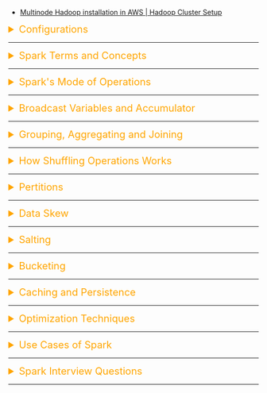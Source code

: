 -   [Multinode Hadoop installation in AWS | Hadoop Cluster Setup](https://www.youtube.com/watch?v=FFK8HvgMZec)

<details><summary style="font-size:20px;color:Orange">Configurations</summary>

-   [How to Run a Spark Cluster with Multiple Workers Locally Using Docker](https://www.youtube.com/watch?v=FteThJ-YvXk)
-   [API Reference](https://spark.apache.org/docs/latest/api/python/reference/index.html)
-   [Spark Python API Docs](https://spark.apache.org/docs/latest/api/python/index.html#)
-   [Spark SQL](https://spark.apache.org/docs/3.1.1/api/python/reference/pyspark.sql.html#functions)
-   [Spark Core](https://spark.apache.org/docs/latest/api/python/reference/pyspark.html)
-   [Spark Programming Guide](https://spark.apache.org/docs/3.0.1/index.html)
-   [mysql Notes](https://www.tutorialspoint.com/mysql/mysql-select-database.htm)

---

<b style="font-size:20px;color:Red">NOTES:</b>

-   Default partition size is 128 MB
-   Optimal partition size is (1-200) MB
-   `spark.sql.shuffle.partitions = 200` -> Default # of shuffle partitions is 200
-   An Executor contains one or many cores.
-   `spark.sql.join.preferSortMergeJoin` -> the choice of default join strategy.
-   A partition gets processed by a core in an executor.
-   a job gets created whenever a action method is triggered.

---

-   [Installation: Manually Downloading](https://spark.apache.org/docs/latest/api/python/getting_started/install.html#manually-downloading)

-   **Prerequisites**:

    -   Spark requires Java 8 or higher (`java -version`).

#### Installation and Configuration:

-   **Download Apache Spark:**

    -   Go to the Apache Spark download page (https://spark.apache.org/downloads.html) and select the latest version of Spark.
    -   Choose the "Pre-built for Apache Hadoop" version.

    -   `$ mkdir -p /opt/spark`
    -   `$ wget -P /opt/spark/ https://dlcdn.apache.org/spark/spark-3.5.1/spark-3.5.1-bin-hadoop3.tgz`
    -   `$ tar xvf /opt/spark/spark-3.5.1-bin-hadoop3.tgz -C /opt/spark` -→ Untar `spark-3.5.1-bin-hadoop3.tgz` and save it into `/opt/spark` directory.

-   **Extract Spark:**

    -   Extract the downloaded tar file using the follwoing command
    -   `$ tar -xvf spark-<version>-bin-hadoop<version>.tgz`
    -   `$ rm -fr /opt/spark/spark-3.5.1-bin-hadoop3.tgz`

-   **Configure Environment Variables:**

    ```sh
    # Add required environment variable
    echo "export SPARK_HOME=/opt/spark/spark-3.5.1-bin-hadoop3" >> ~/.bash_profile
    # Add Spark into your `PATH` variable
    echo "export PATH=\$SPARK_HOME/bin:\$PATH" >> ~/.bash_profile
    ```

-   **Test Installation**:

    -   TEST 1:
        -   `$ pyspark` --> Start PySpark shell ( `pyspark` needed to be install)
        -   `$ spark-shell` --> Start Spark shell
    -   TEST 2:
        -   `$ spark-submit $SPARK_HOME/examples/src/main/python/pi.py `

-   **Standalone Cluster Configuration:**

    -   In Spark, you can run in a standalone cluster mode. The default configuration file is `spark-defaults.conf` in the conf directory of the Spark installation.
    -   You may want to customize this configuration file for your needs. You can do this by copying the template and making adjustments:
        -   `$ cp $SPARK_HOME/conf/spark-defaults.conf.template $SPARK_HOME/conf/spark-defaults.conf`

#### Run Spark:

-   **Start the Master**:

    -   To start the Spark Master, run the following command in your terminal:
    -   `$SPARK_HOME/sbin/start-master.sh`

-   **Start Worker Nodes**:

    -   If you want to add worker nodes, you can start them by running:

    -   `$SPARK_HOME/sbin/start-worker.sh <master-url>`
        -   Replace <master-url> with the Spark Master's URL, which you can find in the web UI.

-   **Run Spark Applications**:

    -   You can submit Spark applications to your standalone cluster using the `spark-submit` command. For example:
    -   `$SPARK_HOME/bin/spark-submit --class your.spark.app.MainClass --master spark://<master-url> /path/to/your/app.jar`

-   **Access the Web UI**:

    -   You can access the Spark Master's web UI by opening a web browser and navigating to http://localhost:4040.

-   **Stop Spark Cluster**:

    -   To stop the Spark Master and all associated worker nodes, use the following command:
    -   `$SPARK_HOME/sbin/stop-all.sh`

#### Spark with Jupyter Notebook:

-   **Install Jupyter Notebook**:

    -   If you haven't already installed Jupyter Notebook, you can do so using pip. Open your terminal and run the following command:
    -   `$ pip install jupyter`

-   **Install PySpark**:

    -   You need to install PySpark on your Mac. You can use pip to install it:
    -   `$ pip install pyspark`

-   **Set up Environment Variables**:

    -   Before starting a Jupyter Notebook, make sure your Spark environment variables are correctly set. In your terminal, export the following environment variables:

    ```sh
    export PYSPARK_PYTHON="python3"
    export PYSPARK_DRIVER_PYTHON="jupyter"
    ```

#### How to submit job to Spark

-   `$ spark-submit --master local your_script.py` --> Run the script locally on your machine
-   `$ spark-submit --master yarn --deploy-mode cluster your_script.py` --> Submit the script to a YARN cluster
-   `$ spark-submit --master yarn --deploy-mode cluster --num-executors 4 --executor-memory 2G --executor-cores 2 your_script.py` --> Submit the script to a YARN cluster with additional resources.
-   `$ spark-submit --master spark://master:7077 --deploy-mode cluster your_script.py` --> Submit the script to a Spark standalone cluster
-   `$ `

#### Configuration Options

-   `Configuration Files`:

    -   `code $SPARK_HOME/conf`

-   `SPARK_HOME`: `SPARK_HOME` is an environment variable that points to the root directory of the Apache Spark installation on your system. It typically contains the Spark runtime libraries, configuration files, and other resources needed to run Spark applications. Setting up `SPARK_HOME` is important for configuring and running Spark applications.

-   `PySpark and SPARK_HOME`: When you install Apache Spark on your system, you set up the `SPARK_HOME` environment variable to point to the Spark installation directory. PySpark interacts with Spark by utilizing the Spark libraries located in the `SPARK_HOME` directory. PySpark automatically detects the `SPARK_HOME` environment variable to locate the Spark installation and access its resources.

-   `PySpark Environment`: To use PySpark, you need to have Apache Spark installed on your system and properly configured with the `SPARK_HOME` environment variable set. PySpark internally uses the pyspark Python package, which provides classes and functions to interact with Spark functionalities using Python. When you import pyspark in your Python script or interactive session, PySpark initializes and establishes a connection with the Spark cluster using the Spark libraries from the SPARK_HOME directory. PySpark requires the same minor version of Python in both driver and workers. It uses the default python version in PATH, you can specify which version of Python you want to use by PYSPARK_PYTHON, for example:

    -   `$ export PYSPARK_PYTHON="python3"`
    -   `$ export PYSPARK_DRIVER_PYTHON="jupyter"`

Tweaking configuration parameters in Apache PySpark allows you to optimize your Spark application for performance, resource management, and specific use-case requirements. Configuration parameters can be set at different stages, including when initializing the SparkSession, submitting the application, or within the code. Here’s how you can manage these configurations:

1.  **Setting Configuration Parameters in Code** : You can set configuration parameters programmatically when you create the SparkSession. This is the most common and flexible way to configure Spark settings.

    Example:

    ```python
    from pyspark.sql import SparkSession
    from pyspark import SparkConf

    # Create SparkSession with custom configurations
    spark = SparkSession.builder \
        .appName("MyApp") \
        .config("spark.executor.memory", "4g") \
        .config("spark.executor.cores", "4") \
        .config("spark.executor.instances", "5") \
        .config("spark.sql.shuffle.partitions", "50") \
        .config("spark.serializer", "org.apache.spark.serializer.KryoSerializer") \
        .config("spark.kryo.registrator", "my.package.MyKryoRegistrator") \
        .getOrCreate()

    ##########################################################
    # Create SparkConf and set custom configurations
    conf = SparkConf() \
        .setAppName("MyPySparkApp") \
        .set("spark.executor.memory", "4g") \
        .set("spark.executor.cores", "4") \
        .set("spark.executor.instances", "5") \
        .set("spark.sql.shuffle.partitions", "50") \
        .set("spark.sql.execution.arrow.enabled", "true")

    # Initialize SparkSession with SparkConf
    spark = SparkSession.builder \
        .config(conf=conf) \
        .getOrCreate()

    # Your PySpark code here

    # Stop the Spark session
    spark.stop()

    ```

2.  **Setting Configuration Parameters in spark-submit** : When submitting a Spark application using spark-submit, you can specify configuration parameters via command-line options.

    Example Command:

    ```sh
    spark-submit \
        --master yarn \
        --deploy-mode cluster \
        --conf spark.executor.memory=4g \
        --conf spark.executor.cores=4 \
        --conf spark.executor.instances=5 \
        --conf spark.sql.shuffle.partitions=50 \
        your_script.py
    ```

    ```sh
    spark-submit \
        --master yarn \
        --deploy-mode cluster \
        --conf spark.dynamicAllocation.enabled=true \
        --conf spark.dynamicAllocation.minExecutors=2 \
        --conf spark.dynamicAllocation.maxExecutors=10 \
        your_script.py
    ```

3.  **Setting Configuration Parameters in Spark Configuration Files** : Spark can also be configured using configuration files such as `spark-defaults.conf` and `spark-env.sh`. These files are typically used for cluster-wide configurations.

    Example of spark-defaults.conf:

    ```sh
    spark.master                     yarn
    spark.app.name                   MySparkApp
    spark.executor.memory            4g
    spark.executor.cores             4
    spark.executor.instances         5
    spark.sql.shuffle.partitions     50
    ```

4.  **Advanced Configuration Techniques**

    -   `Using Environment Variables`: You can set Spark configurations using environment variables. This method is useful when you want to set configurations globally or for all sessions without modifying the code.

        ```sh
        export PYSPARK_PYTHON=python3
        export PYSPARK_DRIVER_PYTHON=python3
        export SPARK_HOME=/path/to/spark

        # Example of setting configuration parameters via environment variables
        export SPARK_CONF_DIR=/path/to/spark/conf
        echo "spark.executor.memory=4g" >> $SPARK_CONF_DIR/spark-defaults.conf
        echo "spark.executor.cores=4" >> $SPARK_CONF_DIR/spark-defaults.conf
        ```

5.  **PySpark Specific Configuration**

    -   **Arrow Optimization**:

        -   `spark.sql.execution.arrow.enabled`: Enables Arrow optimization for columnar data transfer between JVM and Python (e.g., true).

        -   Enabling Arrow Optimization: Apache Arrow can significantly improve the performance of PySpark applications that involve data exchange between the JVM and Python by using columnar memory layout.

            ```python
            from pyspark.sql import SparkSession

            # Initialize SparkSession with Arrow optimization enabled
            spark = SparkSession.builder \
                .appName("MyPySparkApp") \
                .config("spark.sql.execution.arrow.enabled", "true") \
                .getOrCreate()

            # Your PySpark code here
            df = spark.createDataFrame([(1, "foo"), (2, "bar")], ["id", "value"])
            pandas_df = df.toPandas()  # This will use Arrow for conversion

            # Stop the Spark session
            spark.stop()
            ```

#### Common Configuration Parameters

1. **Application and Spark Context**

    | **Parameter**                   | **Default Value** | **Description**                                                 |
    | ------------------------------- | ----------------- | --------------------------------------------------------------- |
    | `spark.app.name`                | `(none)`          | Name of the application.                                        |
    | `spark.master`                  | `(none)`          | Cluster manager to connect to (`local`, `yarn`, `mesos`, etc.). |
    | `spark.submit.deployMode`       | `client`          | Deployment mode (`client` or `cluster`).                        |
    | `spark.ui.port`                 | `4040`            | Port for Spark Web UI.                                          |
    | `spark.driver.extraJavaOptions` | `(none)`          | Extra Java options for the driver.                              |

2. **Memory and Execution**

    | **Parameter**                  | **Default Value** | **Description**                                            |
    | ------------------------------ | ----------------- | ---------------------------------------------------------- |
    | `spark.driver.memory`          | `1g`              | Memory for driver process.                                 |
    | `spark.executor.memory`        | `1g`              | Memory per executor process.                               |
    | `spark.driver.cores`           | `1`               | Number of cores to use for the driver process.             |
    | `spark.executor.cores`         | `(none)`          | Number of cores per executor.                              |
    | `spark.executor.instances`     | `(none)`          | Number of executors for YARN mode.                         |
    | `spark.memory.fraction`        | `0.6`             | Fraction of JVM heap space used for execution and storage. |
    | `spark.memory.storageFraction` | `0.5`             | Fraction of heap space allocated for storage/caching.      |

3. **Shuffle and Parallelism**

    | **Parameter**                   | **Default Value**     | **Description**                                         |
    | ------------------------------- | --------------------- | ------------------------------------------------------- |
    | `spark.default.parallelism`     | `2 * number of cores` | Default parallelism for RDDs.                           |
    | `spark.sql.shuffle.partitions`  | `200`                 | Number of partitions for shuffling data in SQL queries. |
    | `spark.reducer.maxSizeInFlight` | `48m`                 | Maximum size of map output to fetch per reduce task.    |
    | `spark.shuffle.compress`        | `true`                | Whether to compress map output files.                   |
    | `spark.shuffle.file.buffer`     | `32k`                 | Buffer size for shuffle file output.                    |

4. **Networking and I/O**

    | **Parameter**                | **Default Value** | **Description**                            |
    | ---------------------------- | ----------------- | ------------------------------------------ |
    | `spark.network.timeout`      | `120s`            | Default network timeout.                   |
    | `spark.rpc.message.maxSize`  | `128m`            | Maximum size of messages exchanged in RPC. |
    | `spark.blockManager.port`    | `(random)`        | Port for Block Manager to use.             |
    | `spark.sql.broadcastTimeout` | `300s`            | Timeout for broadcasting variables.        |

5. **Caching and Serialization**

    | **Parameter**                 | **Default Value**                            | **Description**                                |
    | ----------------------------- | -------------------------------------------- | ---------------------------------------------- |
    | `spark.serializer`            | `org.apache.spark.serializer.JavaSerializer` | Class used for serializing objects.            |
    | `spark.kryoserializer.buffer` | `64k`                                        | Initial buffer size for Kryo serialization.    |
    | `spark.kryo.registrator`      | `(none)`                                     | Custom registrator for Kryo serialization.     |
    | `spark.rdd.compress`          | `false`                                      | Whether to compress serialized RDD partitions. |
    | `spark.broadcast.compress`    | `true`                                       | Whether to compress broadcast variables.       |

6. **Data Source and SQL**

    | **Parameter**                          | **Default Value** | **Description**                                         |
    | -------------------------------------- | ----------------- | ------------------------------------------------------- |
    | `spark.sql.execution.arrow.enabled`    | `false`           | Enable Apache Arrow for fast data transfers in PySpark. |
    | `spark.sql.autoBroadcastJoinThreshold` | `10MB`            | Maximum size for automatic broadcast join.              |
    | `spark.sql.orc.filterPushdown`         | `true`            | Enable filter pushdown for ORC files.                   |
    | `spark.sql.parquet.filterPushdown`     | `true`            | Enable filter pushdown for Parquet files.               |

7. **Checkpointing and Fault Tolerance**

    | **Parameter**                  | **Default Value** | **Description**                                      |
    | ------------------------------ | ----------------- | ---------------------------------------------------- |
    | `spark.checkpoint.compress`    | `false`           | Whether to compress checkpoint data.                 |
    | `spark.speculation`            | `false`           | Enable speculative task execution.                   |
    | `spark.speculation.interval`   | `100ms`           | How often to check for speculative tasks.            |
    | `spark.speculation.multiplier` | `1.5`             | How much slower a task should be before speculation. |

8. **Dynamic Allocation (for Cluster Mode)**

    | **Parameter**                                 | **Default Value** | **Description**                                     |
    | --------------------------------------------- | ----------------- | --------------------------------------------------- |
    | `spark.dynamicAllocation.enabled`             | `false`           | Enable dynamic allocation of executors.             |
    | `spark.dynamicAllocation.initialExecutors`    | `(none)`          | Initial number of executors.                        |
    | `spark.dynamicAllocation.minExecutors`        | `(none)`          | Minimum number of executors.                        |
    | `spark.dynamicAllocation.maxExecutors`        | `(none)`          | Maximum number of executors.                        |
    | `spark.dynamicAllocation.executorIdleTimeout` | `60s`             | Timeout for idle executors before they are removed. |

9. **Logging and Debugging**

    | **Parameter**                  | **Default Value**        | **Description**                    |
    | ------------------------------ | ------------------------ | ---------------------------------- |
    | `spark.eventLog.enabled`       | `false`                  | Enable event logging.              |
    | `spark.eventLog.dir`           | `file:/tmp/spark-events` | Directory for event logs.          |
    | `spark.logConf`                | `false`                  | Log Spark configurations on start. |
    | `spark.ui.showConsoleProgress` | `true`                   | Show task progress in the console. |

10. **Security**

    | **Parameter**                 | **Default Value** | **Description**                 |
    | ----------------------------- | ----------------- | ------------------------------- |
    | `spark.authenticate`          | `false`           | Enable Spark authentication.    |
    | `spark.authenticate.secret`   | `(none)`          | Secret key for authentication.  |
    | `spark.ssl.enabled`           | `false`           | Enable SSL for communication.   |
    | `spark.io.encryption.enabled` | `false`           | Enable encryption for data I/O. |

11. **Advanced Settings**

    | **Parameter**                  | **Default Value** | **Description**                                      |
    | ------------------------------ | ----------------- | ---------------------------------------------------- |
    | `spark.locality.wait`          | `3s`              | Time to wait for launching tasks on preferred nodes. |
    | `spark.task.maxFailures`       | `4`               | Maximum number of failures before a task is aborted. |
    | `spark.blacklist.enabled`      | `false`           | Enable blacklisting of bad nodes or executors.       |
    | `spark.sql.codegen.wholeStage` | `true`            | Enable whole-stage code generation for SQL queries.  |

</details>

---

<details><summary style="font-size:20px;color:Orange">Spark Terms and Concepts</summary>

<center><img src="../assets/spark/spark_architecture.png" width=450></center>
<center><img src="../assets/spark/spark_architecture3.jpeg" width=450></center>

1. **Apache Spark**:

    - Apache Spark is an open-source distributed computing system that provides a fast and general-purpose cluster-computing framework for big data processing.
    - Spark is designed for speed and ease of use, supporting various programming languages, including Python through PySpark.

2. **PySpark**:

    - PySpark is the Python API for Apache Spark, allowing developers to write Spark applications using Python.
    - It provides a high-level API for distributed data processing, enabling Python developers to harness the power of Spark for big data analytics.

3. **Driver Program**: The driver program in Spark is the entry point for Spark applications and serves as the main control hub for Spark applications. It orchestrates the execution of Spark jobs, from setting up the environment to defining tasks and gathering result. Here are key points about the Driver Program:

    - `Spark Context`: The Driver Program initializes and maintains the Spark Context, which is the entry point for interacting with Spark functionality like creating RDDs, broadcast variables, and perform other Spark-related operations.

    - `User Code Execution`:

        - The Spark application code, written by the user, is executed in the Driver Program.
        - This code includes defining transformations and actions on distributed datasets.

    - `Job Submission`:

        - The Driver Program breaks down Spark jobs into stages, and stages into tasks.
        - The Driver Program submits Spark jobs to the cluster for execution.

    - `Coordination with Cluster Manager`:

        - `Spark Driver Connects`: The Driver Program communicates with the Cluster Manager (e.g., `Spark Standalone`, `Apache Mesos`, or `Apache YARN`) to acquire resources and manage task execution.
        - `Resource Negotiation`: The driver requests resources (CPU, memory) from the cluster manager. It then allocates worker nodes (executors) with resources to Spark applications based on your application's needs.
        - `Task Scheduling`: The Spark driver submits tasks to the cluster manager, which then schedules them on available executors.

    - `Results Aggregation`: The Driver Program aggregates and collects results from the tasks executed on the executor nodes for actions, such as `collect()`.
    - `Driver UI`: Driver Program provides a web-based user interface (UI) that allows monitoring and tracking the progress of the Spark application.
    - `Lifecycle Management`: Driver Program manages the entire lifecycle of the Spark application, from initialization to execution and termination.

4. **SparkSession**:

    - SparkSession is the unified entry point for working with structured data in Spark, introduced in Spark 2.0.
    - It encapsulates the functionality previously provided by `SparkContext`, `SQLContext`, `HiveContext`, and `StreamingContext`, providing a single entry point for working with various Spark features.
    - SparkSession provides support for `DataFrame` API, structured data processing, SQL queries, Dataset API, and managing the SparkSession configuration.
    - It simplifies the process of working with Spark by providing a single interface for interacting with different Spark features.
    - SparkSession is typically created using the `SparkSession.builder()` method, and it is the starting point for most Spark applications, especially those involving structured data processing.

5. **SparkContext**:

    - SparkContext was the main entry point for Spark applications before Spark 2.0.
    - It represents the connection to the Spark cluster and is responsible for coordinating the execution of operations on that cluster.
    - You create a SparkContext object when you want to interact with a Spark cluster programmatically using the Spark API.
    - It provides access to the functionality available in the Spark core, such as creating RDDs (Resilient Distributed Datasets), broadcasting variables, and accumulating variables.
    - In Spark versions prior to 2.0, Spark applications typically interacted directly with the SparkContext.

6. **Cluster Manager**: The cluster manager acts as a supervisor, overseeing the distribution of workloads and resources within a Spark cluster to ensure efficient and reliable execution of Spark applications. It acts as the central conductor, overseeing resource allocation, scheduling workloads, and ensuring efficient utilization of the cluster's computing power. Spark itself is agnostic to the underlying cluster manager, as long as it can acquire worker processes and facilitate communication between them. Here's a breakdown of how a Cluster Manager typically functions in the Spark ecosystem:

    - Allocates resources (CPU, memory) to Spark applications.
    - Schedules tasks on available resources, taking into account workload and resource availability.
    - Handles fault tolerance, restarting failed tasks or reallocating resources as needed.
    - Coordinates communication between Spark drivers and executors.

    - `Spark Driver Connects`: When you submit a Spark application (written in Scala, Python, Java, or R), the driver program establishes a connection with the chosen cluster manager.
    - `Resource Negotiation`: The driver requests resources (CPU, memory) from the cluster manager. It then allocates worker nodes (executors) with resources to Spark applications based on your application's needs.
    - `Task Scheduling`: The Spark driver submits tasks to the cluster manager, which then schedules them on available resources, taking into account workload and resource availability.

    - `Resource Monitoring and Management`: The cluster manager Monitors the health and status of cluster nodes. It continually monitors resource usage and may adjust allocations dynamically based on application needs and cluster conditions.
    - `Fault Tolerance`: The cluster manager can handle fault tolerance, restarting failed tasks or reallocating resources as needed and reschedule tasks on healthy nodes, ensuring the application's progress even in case of node issues.

    - `Types of Cluster Manager`: There are several cluster managers that Spark can work with, each offering distinct advantages and use cases:

        - `Spark Standalone Cluster Manager`: In standalone mode, Spark comes with its own built-in Cluster Manager. This is a simple, lightweight cluster manager. It's suitable for development or small-scale deployments where ease of use and setup are priorities. However, it may not be ideal for large production environments due to limitations in scalability and fault tolerance.
        - `YARN (Yet Another Resource Negotiator)`: A widely used resource management system initially developed for Hadoop. Spark can leverage YARN's robust features like dynamic resource allocation, multi-tenancy, and high availability, making it a good choice for production environments running Spark alongside other YARN-compatible frameworks.
        - `Mesos`: A popular open-source cluster manager known for its flexibility and resource sharing capabilities. Mesos can manage diverse workloads beyond Spark, making it valuable for heterogeneous clusters or when managing resources for various frameworks.
        - `Kubernetes (K8s)`: A container orchestration platform gaining significant traction. Spark can run on Kubernetes clusters, allowing for integration with existing containerized infrastructure and deployment pipelines.

7. **Spark Master**: The Spark Master is a specific node in the Spark cluster responsible for managing resources and coordinating job execution. It allocates resources to applications, schedules tasks across worker nodes, monitors node health, and provides a central point for administrative tasks. In Spark's standalone mode, the Spark Master acts as both the master node and the resource manager.

    - It's part of the Spark **Standalone Mode** or a component within a **Cluster Management** framework (such as Mesos or YARN).
    - The Spark Master is a node in the Spark cluster responsible for managing resources and coordinating job execution.
    - The Spark Master allocates resources to applications and schedules tasks across worker nodes.
    - It monitors the health of worker nodes, manages fault tolerance, and provides a central point for administrative tasks.

8. **Executor**: Executor in Spark are distributed computing processes responsible for executing tasks on the worker nodes in the cluster. They are launched by the Spark driver program and responsible for running the computations and storing the data that is cached in memory or persisted to disk during the execution of Spark jobs. Executors run computations in parallel and communicate with the driver program to execute tasks as part of Spark applications. Here are some key terms and concepts related to executors in Spark:

    - `Task Execution`: Executors execute tasks assigned to them by the Spark driver. These tasks typically involve processing data partitions, such as applying transformations or performing actions on RDDs (Resilient Distributed Datasets) or DataFrames.
    - `Memory Management`: Executors manage memory for caching and processing data. They maintain a portion of the cluster's memory allocated for caching RDD partitions using in-memory storage levels like `MEMORY_ONLY`, `MEMORY_AND_DISK`, or `MEMORY_ONLY_SER`.
    - `Data Storage`: Executors store cached RDD partitions and shuffle intermediate data on local disk when necessary. They may spill data to disk if the available memory is insufficient to hold all the cached partitions.
    - `Task Isolation`: Executors execute tasks in isolated JVM (Java Virtual Machine) processes to provide fault tolerance and resource isolation. If a task fails due to an exception or error, it only affects the executor running the task, and the Spark application can recover by rerunning the failed task on another executor.
    - `Concurrency`: Executors can run multiple tasks concurrently to utilize the available resources efficiently. Spark dynamically adjusts the number of tasks running on each executor based on the cluster resources and workload characteristics.
    - `Resource Allocation`: Executors are allocated resources such as CPU cores, memory, and disk storage by the cluster manager (e.g., Apache YARN, Apache Mesos, or Kubernetes) based on the application's resource requirements and the available capacity in the cluster.
    - `Driver-Executor Communication`: Executors communicate with the Spark driver to receive task assignments, report task status updates, and fetch data dependencies required for task execution. The driver coordinates the execution across all the executors in the cluster.

9. **RDD (Resilient Distributed Dataset)**: In Apache Spark, Resilient Distributed Datasets (RDDs) are the fundamental data abstraction that represent a distributed collection of elements partitioned across the nodes of a cluster and processed in parallel. RDDs are immutable, fault-tolerant, and resilient to failures, making them a foundational building block for distributed data processing in Spark. Here are the key terms and concepts related to RDDs:

    - `Resilient`: RDDs are resilient because they automatically recover from failures. If a partition of an RDD is lost due to a node failure, Spark can reconstruct the lost partition using the lineage information stored in the RDD's lineage graph.
    - `Distributed`: RDDs are distributed across multiple nodes in a cluster, allowing parallel processing of data. Each RDD partition resides on a different node, and computations are performed in parallel on these partitions.
    - `Dataset`: RDDs represent datasets that can be created from various data sources such as files, databases, or generated programmatically. RDDs can hold any type of Python, Java, or Scala objects, including primitive types, collections, and user-defined classes.
    - `Transformation`: RDDs support two types of operations: transformations and actions. Transformations are operations that produce new RDDs from existing RDDs by applying functions to the elements of the RDD. Examples of transformations include `map`, `filter`, `flatMap`, `reduceByKey`, `join`, `union`, and `sortBy`.
    - `Action`: Actions are operations that trigger the execution of computations on RDDs and return results to the driver program or write data to external storage systems. Examples of actions include `collect`, `count`, `take`, `reduce`, `foreach`, `saveAsTextFile`, `saveAsSequenceFile`, and `saveAsObjectFile`.
    - `Lazy Evaluation`: Spark uses lazy evaluation to optimize the execution of RDD transformations. Transformations are not evaluated immediately when they are called but are instead recorded as a lineage graph of dependencies. Only when an action is invoked on the RDD does Spark execute the transformations in the lineage graph to produce the final result.
    - `Partitioning`: RDDs are divided into partitions, which are units of parallelism that determine how data is distributed and processed across the cluster. Spark operates on individual partitions in parallel, allowing for scalable and efficient distributed processing.
    - `Lineage Graph`: RDDs maintain a directed acyclic graph (DAG) of transformations called the lineage graph. The lineage graph captures the dependencies between RDDs and transformations, enabling fault tolerance and recomputation of lost partitions in case of failures.
    - `Persistence`: RDDs support caching and persistence to optimize performance by storing intermediate results in memory or disk. Cached RDDs can be reused across multiple computations, reducing the need for recomputation and improving overall execution speed.
    - `Fault Tolerance`: RDDs are fault-tolerant because they track the lineage of each partition and can reconstruct lost partitions by reapplying transformations from the original data source. This ensures data reliability and consistency even in the presence of node failures or errors.

10. **DataFrame**:

    - DataFrame is a distributed collection of data organized into named columns, similar to a table in a relational database.
    - It provides a more user-friendly, structured API for data manipulation and analysis compared to RDDs, and it integrates well with Python's Pandas library.

11. **Relationship between RDD and DataFrame**:

    - `RDD as Foundation:`

        - RDDs are the foundational data structure in Spark. All higher-level abstractions, including DataFrame and Dataset, are built upon RDDs.
        - They provide the flexibility to handle any type of data and support custom partitioning and storage strategies.

    - `DataFrame as Structured Abstraction`:

        - DataFrame simplifies the process of working with structured data by providing a high-level API that resembles SQL queries.
        - Under the hood, DataFrames are built on RDDs but hide the complexity of RDD management, offering optimizations for structured data operations.

    - `Interoperability`:

        - RDDs and DataFrames can interoperate seamlessly in Spark applications.
        - DataFrames can be created from RDDs using Spark SQL queries (sqlContext.createDataFrame(rdd)), allowing for the conversion between structured and unstructured data representations.

12. **Transformations**:

    - Transformations are operations on RDDs or DataFrames that produce a new RDD or DataFrame.
    - Transformations are lazily evaluated, and they define the sequence of operations to be performed on the data.
    - Transformations in Spark are categorized into two types based on their behavior.

    - `Narrow Transformations`:

        - Narrow transformations are transformations where each partition of the parent RDD contributes to only one partition of the child RDD.
        - These transformations do not require shuffling of data between partitions. Each partition of the resulting RDD depends on one partition of the parent RDD.
        - Example: `map`, `filter`, `union`, `distinct`, `flatMap`, etc.

    - `Wide Transformations`:

        - Wide transformations are transformations where each partition of the parent RDD can contribute to multiple partitions of the child RDD. They involve shuffling of data across partitions.
        - These transformations require data to be redistributed and shuffled across partitions. They involve a more significant amount of data movement between nodes.
        - Example: `groupByKey`, `reduceByKey`, `sortByKey`, `join`, `cogroup`, distinct after a repartition, etc.

    - `Differences`:

        - Narrow transformations are more efficient as they do not require data shuffling, and the computation can be performed independently on each partition.
        - Wide transformations involve data shuffling, which can be a costly operation in terms of performance.
        - Narrow transformations result in a one-to-one mapping of partitions from the parent to the child RDD.
        - Wide transformations may result in a different number of partitions in the child RDD compared to the parent RDD.

13. **Actions**:

    - Actions are operations on RDDs or DataFrames that trigger the execution of transformations and return a result to the driver program or write data to an external storage system.
    - Actions are the operations that initiate the actual computation and produce results.
    - Here are some common action methods in PySpark: `collect()`, `count()`, `first()`, `take(n)`, `takeSample(withReplacement, num, seed=None)`, `reduce(func)`, `foreach(func)`, `saveAsTextFile(path)`, `saveAsSequenceFile(path)`, `saveAsParquetFile(path)`, `countByKey()`, `countByValue()`

14. **Job**:

    - A job in Spark represents a complete computation with a specific goal.
    - It is a sequence of transformations and actions on data that is executed to produce a result.
    - A Spark application can consist of one or more jobs.

15. **Stage**: In Spark, a stage represents a logical division of a Spark job's execution plan. It consists of a set of tasks that can be executed in parallel on the data partitions within the RDD (Resilient Distributed Dataset). Stages are created during the optimization and planning phase of a Spark job and are based on the dependencies between RDD transformations. Each stage represents a distinct computation phase, such as map or reduce, and is separated by data shuffling operations.

    - A job is divided into stages based on the presence of a shuffle operation (e.g., a reduce operation).
    - A stage represents a set of tasks that can be executed in parallel across multiple nodes.
    - A stage consists of tasks that perform the same computation but on different partitions of the data.

16. **Task**:

    - A task is the smallest unit of work in Spark and represents the execution of a computation on a single partition of data.
    - Tasks are the actual computations that are performed on the executor nodes.
    - Each stage is divided into tasks, and tasks within a stage can be executed in parallel.

17. **Ingestion**: Ingestion refers to the process of loading data from external sources such as files, databases, streams, or other distributed storage systems into Spark for processing. It is the first step in the data processing pipeline and is crucial for performing analytics, machine learning, or other computations.

</details>

---

<details><summary style="font-size:20px;color:Orange">Spark's Mode of Operations</summary>

Apache Spark operates in multiple **modes** to suit different environments and deployment requirements. The mode refers to how and where Spark applications are executed and resources are managed. Each mode represents a different cluster manager or deployment option that Spark can leverage. Here are the key modes of Apache Spark's operation:

#### 1. **Local Mode**

In **local mode**, Spark runs on a single machine, making it ideal for development, testing, or small-scale data processing tasks. It does not require a cluster manager or distributed setup. Instead, the entire Spark application, including the driver and executors, runs on the same machine in separate threads.

-   **Single Machine**: Spark operates locally without requiring a distributed cluster.
-   **Multiple Threads**: The user can specify the number of threads to parallelize tasks (e.g., `local[2]` uses two threads).
-   **Good for Development**: Best for development, debugging, and testing since it avoids the overhead of a cluster setup.
-   `$ spark-submit --master local[4] my_spark_app.py`

    -   **`local[4]`**: This specifies that Spark should use four cores (or threads) for execution.

-   **Use Cases**:

    -   Development and testing on a single machine.
    -   Small-scale data processing that doesn’t require a cluster.

#### 2. **Standalone Mode**

In **standalone mode**, Spark manages its own cluster, which consists of a **master node** and multiple **worker nodes**. The master node is responsible for managing the cluster and scheduling resources, while the worker nodes run the actual Spark tasks (executors).

-   **Cluster Manager Built-in**: The standalone mode uses Spark's built-in cluster manager, so no external cluster manager like YARN or Mesos is required.
-   **High Availability**: The master can be configured for high availability to avoid single points of failure.
-   **Flexible Resource Allocation**: Executors are distributed across multiple worker nodes to parallelize the workload.
-   `$ spark-submit --master spark://master-url:7077 my_spark_app.py`
-   **`spark://master-url:7077`**: Specifies the master node where Spark is managing the cluster.

-   `Use Cases`:

    -   When you want to deploy Spark in a cluster with its built-in resource manager.
    -   Ideal for small to medium-sized Spark clusters without complex resource management needs.

#### 3. **YARN Mode (Hadoop Cluster Mode)**

In **YARN (Yet Another Resource Negotiator) mode**, Spark runs on top of a Hadoop cluster, leveraging Hadoop’s resource manager, **YARN**, for cluster management. This is a common mode in production environments where Hadoop is already being used. There are two sub-modes under YARN:

a. **YARN Client Mode**:

-   The **driver** program runs on the client machine (where you submit the job), while **executors** run on the worker nodes within the YARN cluster.
-   The client must remain connected until the job completes because the driver is running locally.
-   `$ spark-submit --master yarn --deploy-mode client my_spark_app.py`

-   **Use Cases**:
    -   For development and interactive use, especially when monitoring the driver program is necessary.
    -   Running Spark jobs from an edge node in the cluster.

b. **YARN Cluster Mode**:

-   The **driver** runs inside the YARN cluster (on one of the worker nodes), not on the client machine.
-   The job is submitted to the YARN resource manager, which handles everything, including driver and executor management.
-   `$ spark-submit --master yarn --deploy-mode cluster my_spark_app.py`

-   **Integration with Hadoop**: Works well in Hadoop ecosystems, leveraging YARN for resource scheduling and management.
-   **Security**: YARN provides security features like Kerberos for authentication and authorization.
-   **Fault Tolerance**: YARN handles resource allocation, and in cluster mode, the job can continue even if the client disconnects.

-   **Use Cases**:

    -   Best for production jobs since the driver is managed inside the cluster, making the job more resilient to client machine failures.
    -   Long-running batch jobs.

#### 4. **Kubernetes Mode**

In **Kubernetes mode**, Spark runs on a **Kubernetes cluster**, a popular container orchestration platform. Spark leverages Kubernetes as its cluster manager, where both the driver and executors are launched in containers (pods).

-   **Containerized Execution**: Spark applications are executed in Kubernetes pods, providing isolation, scalability, and easy deployment.
-   **Dynamic Scaling**: Kubernetes automatically manages the allocation and scaling of resources for the Spark application based on demand.
-   **Cloud-Native**: Ideal for cloud environments where Kubernetes is widely used for managing containerized workloads.
-   **Resource Isolation**: Kubernetes ensures proper resource isolation through containers, making it suitable for running multiple concurrent Spark jobs in a multitenant environment.
-   `$ spark-submit --master k8s://kubernetes-cluster-url --deploy-mode cluster --conf spark.kubernetes.container.image=spark:latest my_spark_app.py`

-   **Use Cases**:

    -   Cloud-native environments where Kubernetes is the preferred platform for deploying and managing containerized applications.
    -   Running Spark applications in a fully containerized and scalable environment.

---

#### 5. **Mesos Mode**

In **Mesos mode**, Spark runs on top of **Apache Mesos**, a general-purpose resource manager that can also run other distributed frameworks like `Hadoop`, `Kafka`, or `Cassandra`. Mesos handles the allocation of resources, and Spark runs its tasks on the available resources.

-   **General Resource Manager**: Unlike YARN, Mesos is not tied to Hadoop and can manage resources across a variety of distributed systems.
-   **Fine-Grained or Coarse-Grained Modes**: Mesos supports both fine-grained and coarse-grained modes for resource allocation.
    -   **Fine-grained**: Tasks can be allocated dynamically, allowing multiple frameworks to share resources efficiently.
    -   **Coarse-grained**: Resources are allocated to Spark executors for the entire duration of the job.
-   `$ spark-submit --master mesos://mesos-master-url:5050 my_spark_app.py`

-   **Use Cases**: When running a diverse set of applications and services (beyond Spark) in a unified cluster environment using Mesos.

#### Summary of Apache Spark Modes:

| Mode                | Description                                                                    | Use Cases                                                                                          |
| ------------------- | ------------------------------------------------------------------------------ | -------------------------------------------------------------------------------------------------- |
| **Local Mode**      | Runs Spark on a single machine using threads.                                  | Development, testing, small-scale processing.                                                      |
| **Standalone Mode** | Uses Spark’s built-in cluster manager for managing resources in a cluster.     | Small to medium-sized Spark clusters without complex external resource managers.                   |
| **YARN Mode**       | Runs on Hadoop YARN for resource management.                                   | Production environments in Hadoop ecosystems.                                                      |
| **Kubernetes Mode** | Runs Spark on Kubernetes clusters using containers for resource isolation.     | Cloud-native environments with container orchestration and dynamic resource management.            |
| **Mesos Mode**      | Uses Apache Mesos for resource management across multiple distributed systems. | Multi-framework clusters where Spark coexists with other distributed systems like Kafka or Hadoop. |

Each mode of Spark operation is tailored for different use cases, from small-scale development on a local machine to large-scale, multi-tenant environments with complex resource management needs.

</details>

---

<details><summary style="font-size:20px;color:Orange">Broadcast Variables and Accumulator</summary>

In Apache Spark, Broadcast and Accumulator are two important concepts used for efficient and distributed data processing. They serve distinct purposes in Spark applications. Let's delve into each of them in detail:

#### Broadcast Variable:

A Broadcast variable in Spark is a read-only variable that is cached and available on all nodes in a cluster. It allows the program to efficiently distribute large, read-only data values to all worker nodes, preventing the need to send this data with every task.

**Key Points**:

-   Used to cache read-only data.
-   Efficiently distributes large data to all nodes.
-   Improves performance by reducing data transfer overhead.

A Broadcast Variable in Apache Spark is a read-only, distributed variable that is efficiently shared across all tasks within a Spark job. It allows you to efficiently distribute large, read-only datasets or objects to all worker nodes in a Spark cluster, minimizing data transfer costs and improving performance.
Broadcast variables are particularly useful when you have a large dataset or object that needs to be accessed by multiple tasks in a Spark job. Instead of sending a separate copy of the dataset or object to each task, Spark broadcasts the variable once and caches it in memory on each worker node. This way, all tasks can access the variable locally without incurring the overhead of data transfer over the network.

-   `Creation`: You create a Broadcast variable from a driver program by calling the `SparkContext.broadcast()` method. The variable is typically an immutable data structure.
-   `Distribution`: Spark distributes the Broadcast variable to all worker nodes in the cluster. It ensures that each worker has a copy of the variable in its memory.
-   `Task Access`: Tasks running on worker nodes can access the Broadcast variable locally, as it's already available in their memory. This eliminates the need to send the data over the network repeatedly.
-   `Efficiency`: Broadcast variables help in optimizing performance by reducing data transfer overhead, especially when the same data is needed across multiple tasks.
-   `Use Cases`: Common use cases for Broadcast variables include sharing reference data, dictionaries, lookup tables, or any large read-only data that's used by multiple tasks.

-   `Example`:

    ```python
    from pyspark.sql import SparkSession

    # Create a SparkSession
    spark = SparkSession.builder.appName("BroadcastVariableDemo").getOrCreate()

    # Create a SparkContext
    sc = spark.sparkContext

    # Define the large dataset to be broadcasted
    data = range(1000)
    broadcast_data = sc.broadcast(data)

    # Use the broadcast variable in a Spark transformation
    result = sc.parallelize(range(10)).map(lambda x: x * broadcast_data.value[2])

    # Collect and print the result
    print(result.collect()) # Output: [0, 2, 4, 6, 8, 10, 12, 14, 16, 18]

    # Stop the SparkContext
    sc.stop()
    ```

#### Accumulator

An Accumulator is a distributed (shared) data stracture (variable) designed for accumulating values in parallel across worker nodes. Accumulators are typically used for implementing counters and aggregations in a distributed and fault-tolerant manner. They can only be **added** to and are initialized on the driver, but the value can be read by the driver at any point.

-   `Creation`: You create an Accumulator on the driver program using the `SparkContext.accumulator()` method. The initial value is set at this stage.
-   `Distribution`: The Accumulator is distributed to worker nodes, but workers can only "add" values to it. They cannot read or modify the accumulator's value directly.
-   `Task Updates`: During the execution of tasks on worker nodes, the tasks can update the Accumulator by adding values to it. These updates are automatically merged in a distributed and fault-tolerant manner.
-   `Driver Access`: The driver can read the final value of the Accumulator once all tasks are complete. This final value reflects the accumulated result from all tasks.
-   `Use Cases`: Accumulators are suitable for tasks that require distributed aggregation, such as counting occurrences of events across a large dataset.

-   `Example`:

    ```python
    from pyspark.accumulators import AccumulatorParam

    # Define a custom accumulator for a set of strings
    class StringSetAccumulator(AccumulatorParam):
        def zero(self, initial_value): return set()
        def addInPlace(self, v1, v2): return v1.union(v2)

    # Create a SparkSession
    spark = SparkSession.builder \
        .appName("Custom Mutable Accumulator Example") \
        .master("local") \
        .getOrCreate()

    # Create the custom accumulator
    sc = spark.sparkContext
    string_set_acc = sc.accumulator(set(), StringSetAccumulator())

    # Parallelize a collection
    rdd = sc.parallelize(["a", "b", "c", "a", "b", "d"])

    # Use the accumulator in an action
    rdd.foreach(lambda x: string_set_acc.add(set([x])))

    # Print the value of the accumulator
    print(string_set_acc.value) # Output: 'b', 'a', 'c', 'd'}

    # Stop the SparkSession
    spark.stop()
    ```

There are mutable accumulators (can be read and written to) and immutable accumulators (can only be read from).
The distinction between mutable and immutable accumulators is not in the mutability of the accumulator variable itself, but rather in how the accumulator's value can be updated during job execution. Let's clarify the difference:

-   **Mutable Accumulator**:

    -   In a mutable accumulator, worker tasks can directly modify the accumulator's value during job execution.
    -   This means that worker tasks can perform operations that change the accumulator's value, and those changes are reflected immediately in the accumulator.

-   **Immutable Accumulator**:
    -   In an immutable accumulator, worker tasks cannot directly modify the accumulator's value.
    -   Instead, worker tasks contribute updates to the accumulator's value through an associative and commutative operation, such as addition for a counter accumulator.
    -   These updates are then aggregated and propagated back to the driver program, where the final value of the accumulator is accessible.

In summary, Broadcast variables are used for efficiently sharing read-only data across worker nodes, while Accumulators are used for accumulating values across tasks in a distributed and fault-tolerant manner. Both Broadcast and Accumulator are essential tools for performing distributed data processing and aggregation in Spark applications, enhancing efficiency and performance.

</details>

---

<details><summary style="font-size:20px;color:Orange">Grouping, Aggregating and Joining</summary>

#### Grouping and Aggregation

In Apache Spark, grouping and aggregating operations in cluster mode are designed to work simultaneously through a process known as parallel processing. Let's break down how this happens:

-   **Partitioned Processing**: Spark divides the data into partitions, and each partition is processed independently on different nodes in the cluster. This is the foundation of parallel processing.

-   **Grouping within Partitions**: Within each partition, Spark performs the grouping operation based on the specified key or keys. This step is done independently in each partition.

-   **Aggregation within Partitions**: After grouping, if there are aggregation functions specified (e.g., counting, summing), Spark performs these aggregations within each partition. Again, this is done in parallel for each partition.

-   **Combining Results**: The intermediate results (grouped and aggregated data within each partition) are then combined. If the grouping involved a shuffle operation (repartitioning the data based on keys), Spark takes care of redistributing the data so that records with the same key end up in the same partition.

-   **Final Aggregation (if needed)**: Once the data is reshuffled, Spark performs a final aggregation step if there are global aggregations across all partitions.

-   **Hash Aggregation** in Apache Spark is a technique used to efficiently perform aggregation operations, such as sums, averages, counts, or other aggregate functions, by utilizing hash-based methods to group and compute results. This approach is especially useful for handling large datasets and optimizing the performance of aggregation tasks.

    -   **How Hash Aggregation Works**: By default, Spark try to use hash-based aggregation for `groupBy()` operations if possible.

        1. **Hash Map for Aggregation**: In hash aggregation, Spark uses hash maps (or hash tables) to group and aggregate data. During the aggregation process, Spark creates a hash map where the keys are the group-by columns, and the values are aggregates like sums or counts. As data is processed, Spark inserts records into the hash map based on the hash of the key column.

        2. **Two Phases of Aggregation**:
            - **Shuffle Phase**: In distributed settings, the shuffle phase involves redistributing data across nodes to ensure that all records with the same key end up on the same node. During this phase, data is partitioned and shuffled based on the hash of the key column, allowing each partition to handle a subset of the data.
            - **Aggregation Phase**: After data is shuffled, each partition processes its subset of data and performs the aggregation using the hash map. This involves iterating through the data and updating the hash map with aggregate values.

    -   **Benefits of Hash Aggregation**

        1. **Efficiency**: Hash aggregation can be very efficient, especially when dealing with large datasets, because it reduces the amount of data that needs to be shuffled and processed. The hash-based grouping enables fast lookups and updates during the aggregation phase.

        2. **Reduced Shuffle Overhead**: Hash aggregation helps in minimizing the shuffle overhead by localizing the aggregation process within each partition, reducing the need to move large amounts of data between nodes.

-   **Sort-Based Aggregation**:

    -   Used when the data is large or does not fit into memory, requiring sorting before aggregation.
    -   More suitable for large datasets that involve disk-based operations to avoid memory overflow.

-   **Specification of Aggregation**:

    ```python
    # Enable hash aggregation (default)
    spark.conf.set("spark.sql.execution.useObjectHashAggregateExec", "true")

    # If set to true, Spark will favor sort-based aggregation over hash-based, even if hash aggregation is feasible.
    spark.conf.set("spark.sql.execution.useSortBasedAggregation", "true")  # Force sort-based aggregation

    # Perform a groupBy aggregation
    df.groupBy("name").agg({"score": "sum"}).show()

    # Perform the same groupBy aggregation with sort-based
    df.groupBy("name").agg({"score": "sum"}).show()
    ```

#### Joining

-   [Databricks | Pyspark | Interview Question: Sort-Merge Join (SMJ)](https://www.youtube.com/watch?v=DFtvA5O58X4&list=PLgPb8HXOGtsQeiFz1y9dcLuXjRh8teQtw&index=71)

<center><img src="../assets/spark/spark3/join_strategies.png" width=800></center>

In Apache Spark, joining operations are fundamental for combining data from multiple datasets based on common keys. There are several types of joining operations available, each with its own characteristics and performance implications. The choice of join algorithm depends on factors such as the size of the datasets, the distribution of data, and the available resources in the cluster. Let's explore the different types of joining operations in Spark along with demonstrations:

-   **Partitioned Hash Join**/**Shuffle Hash Join**: It is the default join algorithm. This algorithm involves partitioning both datasets based on their join keys and then redistributing the partitions across the worker nodes. The partitions with the same join keys are shuffled to the same worker node, where the actual join operation takes place. This method is efficient for large datasets but requires shuffling data across the network, which can incur overhead. It is particularly useful when one of the datasets is small enough to fit into memory but is not broadcastable (in cases where Broadcast Hash Join cannot be used). Here's a detailed explanation of how Shuffle Hash Join works in the context of Spark:

    1. **Data Partitioning and Shuffling**:

        - Spark first **partitions** the two datasets based on the join keys.
        - To ensure that matching rows are in the same partition, Spark **shuffles** the data (i.e., redistributes rows across the cluster) based on the join key. This ensures that rows with the same key end up in the same partition.

    2. **Building a Hash Table**:

        - In each partition, Spark builds an **in-memory hash table** for one of the datasets (typically the smaller one). This hash table maps the join key to the rows that contain that key.
        - The smaller dataset is chosen to minimize memory usage, and it is hashed based on the join key.

    3. **Probing and Joining**:
        - After building the hash table, Spark scans through the rows of the larger dataset in the same partition and **probes** the hash table using the join key.
        - For each row in the larger dataset, Spark checks if the join key exists in the hash table. If a match is found, it performs the join by combining the row from the larger dataset with the corresponding row(s) from the smaller dataset.

    ```python
    # Regular join
    joined_df = df1.join(df2, 'key')
    ```

-   **Sort Merge Join**: This approach works well when both datasets are already sorted or can be sorted efficiently. It is commonly used for large datasets with evenly distributed join keys.

    -   How Sort Merge Join Works:

        1. **Data Partitioning**: Spark divides the data into multiple partitions. For a Sort Merge Join, the two datasets to be joined are assumed to be partitioned in such a way that the corresponding data for the join keys is in the same partition on both sides (this is ensured by using a shuffle operation).

        2. **Sorting Within Partitions**: After partitioning, each partition in both datasets is sorted based on the join key. Spark ensures that the join keys within each partition are ordered (hence "sort").

        3. **Merge**:

            - After sorting, Spark performs a "merge" step, where it iterates over both partitions in a linear scan. It compares the rows from both datasets based on the join key and merges the matching rows together (hence "merge").
            - If the join is an equi-joins (joins on equality conditions), it will only join rows that have equal join key values.

        4. **Execution**: The merge phase is efficient because the datasets are already sorted, meaning a linear scan (O(n)) can be done to perform the join rather than a nested loop or hash-based operation.

-   **Broadcast Join**:

    -   Broadcast join is a variant of the join operation where one of the datasets is small enough to fit in memory on each worker node (broadcasted).
    -   The smaller dataset is broadcasted to all worker nodes, and the join operation is performed locally on each node.
    -   This type of join is efficient when one dataset is significantly smaller than the other.

    ```python
    # Broadcast join
    from pyspark.sql.functions import broadcast
    joined_df = df1.join(broadcast(df2), 'key')
    ```

-   **Broadcast Nested Loop Join**: Similar to the nested loop join, this algorithm involves broadcasting one of the datasets to all worker nodes and then performing a nested loop join locally on each node. It is suitable for cases where one dataset is small enough to fit in memory but cannot be efficiently partitioned for hash join.
-   **Broadcast Hash Join**: In this algorithm, one of the datasets is small enough to fit in memory, and its entire contents are broadcasted to all worker nodes. The other dataset is partitioned, and each partition is joined with the broadcasted dataset locally on each worker node. This method is efficient when one dataset is significantly smaller than the other.
-   **Cartesian Join (Cross Join)**: In this algorithm, every row from the first dataset is combined with every row from the second dataset, resulting in a Cartesian product of the datasets. This method can be resource-intensive and is typically used cautiously due to the potential for generating a large number of output rows.

-   **Choosing the Right Join Algorithm**: The choice of join algorithm depends on the size of the datasets and the nature of the join condition:

    -   Small and Large Dataset: Use Broadcast Hash Join for better performance.
    -   Large Datasets: Use Sort-Merge Join, especially for equi-joins.
    -   Very Large Datasets: Default to Shuffle Hash Join if no other optimization is applicable.
    -   Non-Equi Joins: Use Broadcast Nested Loop Join.

-   **Join Hints**: You can provide join hints to Spark to influence the join algorithm selection:

    ```python
    df1.join(df2.hint("broadcast"), "join_key")
    df1.join(df2.hint("shuffle_hash"), "join_key")
    df1.join(df2.hint("merge"), "join_key")
    ```

</details>

---

<details><summary style="font-size:20px;color:Orange">How Shuffling Operations Works</summary>

In Apache Spark, a "shuffle" operation refers to the process of redistributing and reorganizing data across the partitions of a Resilient Distributed Dataset (RDD) or DataFrame. Shuffling is a critical operation in distributed data processing, especially when certain transformations require data to be rearranged or grouped differently. Shuffling involves substantial data movement across the nodes of a Spark cluster and is generally considered an expensive operation. Followings are key Concepts Related to Shuffle Operations:

-   **Stages**:

    -   Shuffling often occurs as part of a Spark job during the transition between stages.
    -   A stage is a set of parallel tasks that can be executed without data exchange, and shuffling typically separates different stages.

-   **Map and Reduce**: The shuffle process is often divided into two main phases: **map** and **reduce**.

    -   <b style="color:#C71585">Map Phase</b>: In the map phase, data is locally processed on each executor to prepare it for the shuffle.

        -   Transformations like `map`, `filter`, `flatMap` are applied to each partition of the input data independently. This phase is often referred to as the "map phase."
        -   Data is serialized for transmission to the reducers.
        -   Map output records are written to local disk or memory, typically in the form of map output files.

    -   <b style="color:#C71585">Shuffle Phase</b>: The shuffle phase involves redistributing data across the cluster based on keys. This phase is necessary for operations like `join`, `groupByKey`, and `reduceByKey`, which require data to be grouped or aggregated by keys.

        -   After the map phase, when certain operations like `groupByKey`, `reduceByKey`, or `aggregateByKey` are performed, Spark needs to reshuffle and redistribute the data across partitions based on keys.

        -   **Combiner**: The combine phase involves combining intermediate results on each node before shuffling the data. This phase helps to reduce the amount of data transferred over the network and improve performance.

            -   The combiner function is applied locally within each partition before the shuffle, which allows for the partial aggregation of data with the same key within each partition.
            -   By aggregating data locally before shuffling, the amount of data transferred across the network is reduced.
            -   The output of the combiner function serves as input to the shuffle phase, where further aggregation or merging can occur across partitions.

        -   Compression can be applied to reduce the amount of data transferred during the shuffle phase, minimizing network overhead.
        -   Data is partitioned and sent to different nodes based on the key.
        -   This phase involves significant network communication, which can be costly in terms of performance.

    -   <b style="color:#C71585">Reduce Phase</b>: The reduce phase involves aggregating the combined results from different nodes to produce the final output. This phase is used for operations like `reduceByKey` and `aggregateByKey`.

        -   Shuffled data is deserialized for further processing.
        -   The combined results are aggregated to produce the final result.
        -   This phase usually involves minimal data movement since most of the aggregation has already been done locally during the combine phase.

-   **Shuffle Manager**: The Shuffle Manager in Apache Spark is a critical component responsible for managing the shuffle operations within the Spark execution engine. The Shuffle Manager orchestrates the entire shuffle process, ensuring data is correctly transferred between executors (nodes) in the cluster.

    -   Data is serialized before being transferred over the network and deserialized upon receipt.
    -   Shuffle data is temporarily stored in files on disk. The Shuffle Manager handles the creation, writing, reading, and cleanup of these shuffle files.

    -   `Shuffle Write`: Handles the writing of map output data to disk or memory for transmission.

        -   Map output files are transferred to the nodes where the reducers are running.
        -   These files are stored in the shuffle manager's directory, which is accessible by all nodes in the cluster.
        -   Data is sorted and partitioned according to the partitioning function.

    -   `Shuffle Fetch`: Manages the retrieval of shuffled data by reducers.

        -   Reducers pull the relevant map output data from the shuffle manager's directory.
        -   This involves a network transfer of data from multiple nodes to the reducers.

    -   `shuffle manager's directory`: The shuffle manager's directory is the location on the local file system where Spark stores intermediate shuffle data during the shuffle phase of data processing. It's typically a configurable location specified by the spark.local.dir configuration property in Spark's configuration file (usually spark-defaults.conf). If this property is not set, Spark uses the default temporary directory provided by the operating system.

</details>

---

<details><summary style="font-size:20px;color:Orange">Pertitions</summary>

-   [Partitioning For High Performance Data Processing](https://www.youtube.com/watch?v=fZndmQasykk&list=PLWAuYt0wgRcLCtWzUxNg4BjnYlCZNEVth&index=5)
-   [Dynamic Partitioning Pruning](https://www.youtube.com/watch?v=s8Z8Gex7VFw&list=PLWAuYt0wgRcLCtWzUxNg4BjnYlCZNEVth&index=8)

In Apache Spark, partitioning refers to the process of dividing a large dataset into smaller, manageable chunks called partitions. Each partition is a subset of the data and can be processed independently of the others. This approach is fundamental to Spark’s distributed computing model and has several implications:

Partitions play a crucial role in parallelizing data processing across a cluster. Partitions are the basic units of parallelism, and they represent the smaller chunks of data distributed across the worker nodes in a cluster. Understanding when and how to leverage partitions is essential for optimizing Spark jobs.

#### Why Partition:

-   **Parallelism**: Partitioning enables parallel processing by distributing data across multiple nodes in a cluster. Each partition can be processed independently, allowing Spark to leverage the full computational power of the cluster and execute tasks in parallel.

-   **Performance**: Proper partitioning can significantly impact performance. For instance, it helps to reduce data shuffling (moving data between nodes) by ensuring that related data is co-located on the same partition. This can lead to faster computation times and more efficient resource utilization.

-   **Data Locality**: Partitioning ensures that data processing tasks are executed close to where the data resides, minimizing data movement across the network. This maximizes data locality and reduces the overhead associated with reading and writing data over the network.

-   **Resource Utilization**: Proper partitioning ensures that computational resources are utilized efficiently, as tasks are evenly distributed across nodes. This prevents resource contention and ensures that all nodes contribute to the overall processing throughput.

-   **Custom Partitioning**: Spark allows developers to define custom partitioning schemes to optimize the performance for specific use cases. This can be done using the `partitionBy` method in DataFrames or the `Partitioner` class in RDDs (Resilient Distributed Datasets). Custom partitioning can help in scenarios where you want to group data based on a specific key to optimize subsequent operations like joins or aggregations.

#### When to Partition:

-   `Large Datasets`: Partitioning becomes especially important when dealing with large datasets that cannot fit into memory on a single machine. By partitioning data, Spark can distribute the workload across multiple nodes in a cluster, allowing for parallel processing and efficient use of available resources.

-   `Performance Optimization`: Partitioning can significantly improve the performance of operations like joins, aggregations, and transformations, as it reduces data shuffling and minimizes the movement of data across the network. Proper partitioning ensures that related data resides in the same partition, minimizing the need for inter-node communication.

-   `Skewed Data`: Partitioning is crucial for handling skewed data distributions, where certain keys or values are disproportionately represented in the dataset. By partitioning data based on skewed keys and employing strategies like salting or bucketing, you can mitigate the impact of data skew and prevent performance bottlenecks.

-   `Repartitioning and Coalescing`: Spark provides methods like `repartition()` and `coalesce()` to adjust the number of partitions in a DataFrame or RDD. You can use these methods to redistribute data across partitions or merge small partitions to reduce overhead.

-   `Optimizing Joins and Aggregations`: For operations like joins and aggregations, it's essential to ensure that data is partitioned appropriately to minimize data shuffling and maximize parallelism. Choosing the right partitioning strategy and key columns can significantly improve the performance of these operations.

#### How to Partition:

-   **Default Partitioning**:Spark provides default partitioning strategies when reading data from various sources like HDFS, S3, or JDBC. However, you can override these defaults by explicitly specifying the number of partitions or using custom partitioning logic.

    -   `Reading data from external storage`: By default, Spark creates one partition for each block of the file being read. The block size typically defaults to 128MB in HDFS (Hadoop Distributed File System). You can override this by specifying a desired number of partitions during the read operation.

    -   `Creating DataFrames/RDDs`: There's no strict default partitioning here. The number of partitions can be influenced by factors like:

        -   `Number of cores`: Spark might create partitions matching the total number of cores on your cluster for parallel processing.
        -   `Shuffle operations`: Operations like groupBy or joins that shuffle data might use a configurable number of partitions (defaulting to **200** by Spark SQL).

-   **Hash Partitioning**:Hash partitioning involves distributing data based on the hash value of a specific key or column. Spark's `repartition()` or `partitionBy()` functions can be used to perform hash partitioning.

-   **Range Partitioning**:Range partitioning divides data into partitions based on the range of values in a specific key or column. This is useful for ordered data, such as timestamps or numeric values.

-   **Round Robin Partitioning**:In round-robin partitioning, data is evenly distributed across partitions in a round-robin fashion. Spark assigns records to partitions sequentially, cycling through the available partitions. This can be useful for evenly distributing workload across executors, especially when the data distribution is unknown or uneven.

-   **Custom Partitioning**:Spark allows you to implement custom partitioning logic by extending the Partitioner class. This gives you fine-grained control over how data is partitioned based on your specific requirements.

#### Partitioning interface in Spark

```python
df_repartitioned = df.repartition(3)

df_coalesced = df.repartition(4).coalesce(2)

df_transactions.repartition(5).write.mode("overwrite").option("header", "true").csv("/TNX_test.csv")

df_transactions.coalesce(1).write.mode('overwrite').option("header", "true").csv("TNX_test.csv")

df.repartition(3).write.mode("overwrite").partitionBy("listen_date").parquet("path/to/write")

## Write Partitioned Data
df.write.partitionBy("column").parquet("path/to/output")
```

-   **repartition(numPartitions: Int)**:

    -   `repartition()` is an operation that shuffles the data across the cluster and creates a new set of partitions based on the specified number of partitions (numPartitions).
    -   It is an expensive operation as it involves a full shuffle of the data across the cluster.
    -   Use `repartition()` when you want to increase or decrease the number of partitions and are willing to pay the cost of shuffling the data.

-   **coalesce(numPartitions: Int, shuffle: Boolean = false)**:

    -   `coalesce()` is also used to control the partitioning of data, but it tries to minimize data movement by merging partitions whenever possible.
    -   By default, shuffle is set to false, meaning that it tries to minimize shuffling. However, if you set shuffle to true, it behaves like `repartition()` and performs a full shuffle.
    -   It is a less expensive operation compared to `repartition()` when shuffle is set to false since it does not involve a full shuffle of the data.
    -   Use `coalesce()` when you want to decrease the number of partitions and are interested in minimizing data movement across the cluster.

</details>

---

<details><summary style="font-size:20px;color:Orange">Data Skew</summary>

Data skew refers to an uneven distribution of data across partitions or nodes in a distributed computing system like Apache Spark. It occurs when certain keys or values in the dataset have significantly more records compared to others. This imbalance can lead to performance issues, longer processing times, and resource inefficiency, ultimately affecting the overall performance of the Spark job.

#### Manifestation of Data Skew:

-   **Partition Skew**: If the data is not evenly distributed among partitions, some partitions may have much more data than others, leading to partition skew. This can occur due to a skewed distribution of keys in the dataset or inefficient partitioning strategies.
-   **Join Skew**: Join operations in Spark involve combining data from multiple datasets based on a common key. If certain keys have a disproportionately large number of records compared to others, it can result in join skew. This often happens when joining tables with a foreign key that is highly skewed, causing one side of the join to dominate the processing.
-   **Aggregation Skew**: Aggregation operations such as `groupByKey()`, `reduceByKey()`, or `aggregateByKey()` can also suffer from skew if the keys being aggregated have imbalanced data distribution. This can lead to uneven workloads across executor nodes, with some nodes processing much larger amounts of data than others.

#### Negative Impact of Data Skew:

-   **Uneven Workloads**: Executor nodes with skewed partitions or keys may be overloaded, leading to slower processing times and resource contention.
-   **Increased Shuffle Overhead**: Skewed data distribution can result in a large amount of data shuffling between nodes during join or aggregation operations, increasing network traffic and reducing performance.
-   **Resource Wastage**: Skewed partitions may consume more memory and CPU resources, leaving other partitions underutilized and leading to resource wastage.
-   **Job Failures**: In extreme cases, data skew can cause out-of-memory errors, executor timeouts, or job failures, especially in large-scale production environments.

#### Mitigation of Data Skew:

-   **Preprocessing and Filtering**: Preprocess your data to identify and filter out skewed values or partitions. This may involve redistributing data, removing outliers, or splitting skewed partitions into smaller, more manageable chunks.
-   **Partitioning Strategies**: Use appropriate partitioning strategies (e.g., hash partitioning, range partitioning) to evenly distribute data across partitions.

    -   `Hash Partitioning`: Use hash partitioning to evenly distribute data across partitions based on a hash of the key. This helps prevent skew by spreading data evenly.
    -   `Range Partitioning`: Partition data based on a range of key values to ensure even distribution across partitions. This is particularly useful for datasets with natural ordering.

-   **Salting**: Introduce randomness into keys by adding a random or hashed prefix (salt) to keys. This helps distribute data more evenly across partitions, reducing the impact of skew.
-   **Sampling Techniques**: Use sampling techniques to analyze and understand the distribution of data. This can help identify skewed partitions or values and guide mitigation strategies.
-   **Custom Partitioning Logic**: Implement custom partitioning logic based on domain knowledge or specific data characteristics to redistribute skewed data more evenly.
-   **Adjust Spark Configuration**: Tune Spark configuration parameters, such as `spark.sql.shuffle.partitions`, to control the number of partitions used during shuffle operations. Adjusting these parameters can help distribute data more evenly and mitigate skew.
-   **Optimize Data Storage**: Ensure that your data is stored efficiently and evenly distributed across storage systems. Avoid hotspots or bottlenecks in storage that could exacerbate data skew.
-   **Monitoring and Profiling**: Monitor job execution and profile data skew using Spark UI or other monitoring tools. Identify hotspots or skewed partitions during data processing and refine mitigation strategies based on observed patterns.

By addressing data skew effectively, Spark users can improve job performance, resource utilization, and overall system stability in distributed data processing workflows.

</details>

---

<details><summary style="font-size:20px;color:Orange">Salting</summary>

**Salting** in the context of Apache Spark is a technique used to handle **data skew** during operations like joins or aggregations. Data skew occurs when the distribution of data across partitions is uneven, which leads to some partitions being significantly larger than others. This imbalance can cause performance issues because tasks that handle large partitions (called "hot" partitions) take much longer to complete, causing bottlenecks and reducing parallelism.

Salting helps mitigate this problem by adding randomness to the keys of skewed data, redistributing it more evenly across partitions.

#### Why Salting is Needed

In distributed systems like Apache Spark, operations like **joins** and **groupBy** are heavily dependent on the key columns. If a specific key (or set of keys) appears disproportionately more often than others (for example, a specific customer ID or category), Spark may assign an entire partition or task to process that key, which leads to uneven data distribution. This causes:

-   **Data Skew**: Some tasks take much longer to process because they have more data, while others finish quickly with less data.
-   **Reduced Parallelism**: Because of the skew, the overall job execution time increases, as the job cannot complete until the slowest task (processing the skewed data) finishes.

#### How Salting Works

Salting involves adding a random element to the key, so that the data with the same original key is spread across multiple partitions instead of being concentrated in a single partition.

##### Steps in Salting:

1. **Create a Salted Key**:

    - For each record, you append or prepend a "salt" (random number or value) to the key, transforming the original key into multiple "salted" keys.
    - This distributes records that previously had the same key across multiple partitions.

2. **Perform the Operation**:

    - After salting the keys, you can perform the join, aggregation, or groupBy operation. Since the data is now more evenly distributed, tasks will handle more balanced workloads.

3. **Post-Processing (De-Salting)**:
    - After performing the operation, you may need to **de-salt** the keys by removing the random component to restore the original key structure.
    - For example, after a join, you can aggregate the results back based on the original (non-salted) key.

#### Example of Salting in Apache Spark

##### Scenario: Join two datasets, one of which has skewed data.

Let’s say we have two datasets:

-   **Large dataset `A`**: Contains customer orders.
-   **Small dataset `B`**: Contains customer details.

If one particular customer (e.g., customer ID `123`) appears very frequently in dataset `A`, joining these datasets on `customer_id` will lead to data skew.

##### Without Salting (Traditional Join):

```python
df_A.join(df_B, "customer_id")
```

-   Spark will assign all records with `customer_id = 123` to a single partition, causing data skew.

##### With Salting:

1. **Step 1: Add Salt to the Key in Skewed Dataset (`A`)**:
    - Add a random number (salt) to the skewed `customer_id` column in `df_A`.
    - For example, you could add a number between 0 and 9 as salt.

```python
import pyspark.sql.functions as F

# Add a salt column to dataset A
df_A_salted = df_A.withColumn("salt", F.expr("floor(rand() * 10)"))
df_A_salted = df_A_salted.withColumn("customer_id_salted", F.concat(F.col("customer_id"), F.col("salt")))
```

2. **Step 2: Replicate the Key in the Smaller Dataset (`B`)**:
    - To handle the salted key, replicate the keys in the smaller dataset `B` for all possible salt values.

```python
# Create a new DataFrame with customer_id replicated for all salt values in dataset B
salt_values = spark.range(0, 10).toDF("salt")
df_B_salted = df_B.crossJoin(salt_values)
df_B_salted = df_B_salted.withColumn("customer_id_salted", F.concat(F.col("customer_id"), F.col("salt")))
```

3. **Step 3: Perform the Join on Salted Keys**:
    - Now, perform the join on the salted keys.

```python
df_joined = df_A_salted.join(df_B_salted, "customer_id_salted")
```

4. **Step 4: De-Salt the Key (If Needed)**:
    - If you need the original key after the operation, you can extract it by removing the salt.

```python
df_joined = df_joined.withColumn("customer_id", F.col("customer_id_salted").substr(0, F.length("customer_id_salted") - 1))
```

#### Advantages of Salting

-   **Even Data Distribution**: Salting helps distribute skewed data more evenly across partitions, reducing the impact of data skew.
-   **Improved Parallelism**: Since data is better distributed, Spark can process the data in parallel more effectively, reducing the overall job execution time.
-   **Scalability**: Salting allows Spark jobs to scale better as it ensures that no single task becomes a bottleneck due to uneven data distribution.

#### When to Use Salting

-   **Data Skew in Joins**: When performing joins where one dataset has highly skewed keys, leading to slow joins.
-   **Skewed GroupBy Operations**: When aggregating or grouping data and certain keys dominate the data distribution.
-   **Repartitioning Doesn't Solve Skew**: When repartitioning doesn't solve the problem because the skew is within partitions (e.g., one or a few keys dominate within a partition).

#### Challenges of Salting

-   **Increased Data Volume**: Salting increases the amount of data during certain operations because you're replicating keys in the smaller dataset to match the salted keys in the larger dataset.
-   **Complexity**: Salting adds complexity to the data pipeline since you need to modify the keys, and you may need to de-salt them after the operation.
-   **Not Always Necessary**: Salting is an optimization technique that should only be applied in cases where data skew is causing significant performance problems. In many cases, repartitioning or adjusting the number of shuffle partitions may be enough to solve performance bottlenecks.

#### Conclusion

Salting is an effective technique to address data skew in Apache Spark by adding randomness to keys, redistributing skewed data across partitions. It is commonly used in situations where operations like joins and groupBy lead to uneven partitioning and slow performance due to highly skewed key distributions. While salting increases complexity, it can significantly improve parallelism and overall job execution time in Spark.

</details>

---

<details><summary style="font-size:20px;color:Orange">Bucketing</summary>

In Apache Spark, Bucketing is a technique used to optimize data storage and query performance by dividing a dataset into a fixed number of equally-sized, discrete "buckets." This is particularly useful for improving the efficiency of certain operations, like joins and aggregations, by organizing data in a way that aligns with these operations' requirements.

#### How Bucketing Works

-   **Definition**: Bucketing involves partitioning the data into a specified number of buckets based on the hash of one or more columns. Unlike simple partitioning, where the dataset is divided into a number of partitions based on a particular criteria, bucketing distributes the data into a set number of buckets, regardless of the data’s natural distribution.

-   **Bucket Column**: When bucketing, you specify one or more columns to be used as the bucket key. The hash of the bucket column's value determines which bucket a particular row belongs to. This hash function distributes rows into buckets uniformly.

-   **Fixed Number of Buckets**: Unlike partitioning, where the number of partitions can dynamically change based on the data, bucketing creates a fixed number of buckets. This means the bucketing is a more static approach and is defined when the data is written.

-   **Partitioning**: Before bucketing, the data is partitioned into a set of partitions based on a partitioning key. Each partition contains a subset of the data, and Spark performs operations within partitions in parallel across the cluster.

Bucketing in Apache Spark is a technique used for organizing data within partitions to optimize certain types of operations, such as joins and aggregations. It involves dividing the data into a fixed number of buckets based on the values of one or more columns, ensuring that rows with similar values for the specified column(s) are colocated in the same bucket. This colocation facilitates efficient processing by reducing data shuffling and improving data locality during certain operations. Here's a detailed explanation of bucketing in Spark:

```python
    df_orders
    .write.bucketBy(4, col="product_id")
    .mode("overwrite")
    .saveAsTable("orders_bucketed")

    df_orders_bucketed = spark.table("orders_bucketed")
```

```python
    df_orders
    .write.partitionBy("order_date")
    .bucketBy(4, "product_id")
    .saveAsTable("orders_2_bucketed")

    df_orders_bucketed_2 = spark.read.table("orders_2_bucketed")
```

#### Bucketing Strategy

Bucketing involves dividing each partition into a fixed number of buckets and assigning each row to a specific bucket based on the value of one or more bucketing columns. The number of buckets is specified by the user and remains constant across all partitions. Different bucketing algorithms are employed based on the specific needs and the nature of the data. Here’s a detailed explanation of different bucketing algorithms in Spark:

1. **Hash Bucketing**: Hash bucketing is the most common bucketing algorithm used in Spark. In this method, the hash value of the bucket column(s) is computed, and the data is divided into buckets based on these hash values.

    - `Algorithm`:

        - Compute the hash value of the bucket column.
        - Apply the modulo operation with the total number of buckets to determine the bucket id.
        - Place the row in the corresponding bucket.

    - `Usage`:

        ```python
        df.write
        .bucketBy(10, "column_name")
        .sortBy("another_column")
        .saveAsTable("bucketed_table")
        ```

    - `Example`: If you have a table with 100 buckets and you bucket by a column user_id, Spark computes hash(user_id) % 100 to assign each record to a specific bucket.

2. **Range Bucketing**: Range bucketing is another technique where the data is divided into buckets based on specific ranges of values in the bucket column(s). This method is particularly useful when the data is skewed or when certain ranges of values are more frequently queried.

    - `Algorithm`:
        - Define ranges for the bucket column(s).
        - Assign each row to a bucket based on the value range it falls into.
    - `Usage`: This is less commonly used directly in Spark compared to hash bucketing, but can be achieved through custom partitioning logic.

    - `Example`: If you are bucketing a column `age`, you might define ranges such as 0-10, 11-20, 21-30, etc., and place each row in the bucket corresponding to its age range.

Bucketing in Apache Spark is a powerful technique for optimizing data storage and query performance. Hash bucketing is the most commonly used algorithm, providing efficient joins and data retrieval by dividing data based on hash values of the bucketing column. Range bucketing, though less commonly used directly, offers another approach for data organization based on value ranges. Understanding and applying these bucketing algorithms can lead to significant performance improvements in Spark applications, especially when dealing with large datasets and complex queries.

#### Advantages of Bucketing

-   `Efficient Joins`: Bucketing is particularly useful for optimizing join operations. When joining two datasets that are bucketed on the same columns and have the same number of buckets, Spark can perform a partition-wise join, which avoids shuffling data across the network and improves performance significantly.
-   `Optimized Queries`: Queries that filter on the bucketing column can quickly locate relevant buckets, leading to faster data retrieval.
-   `Colocation`: Rows with similar values for the bucketing columns are colocated in the same bucket across partitions. This colocation improves the efficiency of certain operations, such as joins and aggregations, as rows with the same bucketing key are likely to be processed together on the same executor node.
-   `Efficient Aggregations`: When performing aggregations on bucketed columns, Spark can efficiently process data within each bucket, reducing the amount of data that needs to be shuffled across the network.
-   `Improved Performance`: Bucketing can significantly reduce the amount of data read and processed, especially for large datasets.
-   `Bucketing Maintenance`: When writing data to bucketed tables in Spark, the data is partitioned and sorted within each partition based on the bucketing columns. Spark ensures that rows are inserted into the correct buckets, and it maintains bucketing integrity during insertions, updates, and deletions.

#### Limitations of Bucketing:

-   Bucketing is static, meaning that once a dataset is bucketed, adding or deleting records requires re-bucketing the entire dataset.
-   Requires careful planning: the number of buckets should be chosen carefully based on the data size and expected load to avoid too many or too few partitions.
-   Bucketing can only be applied to disk-based tables, not to in-memory DataFrames. It is most commonly used with Spark SQL and Hive tables.

#### Configuration and Best Practices

-   `Number of Buckets`: Choosing the right number of buckets is crucial. Too few buckets can lead to large bucket sizes, negating the benefits of bucketing. Too many buckets can result in small files, increasing overhead.
-   `Partitioning vs. Bucketing`: Partitioning is another technique where data is divided based on specific column values. While partitioning reduces the amount of data scanned, bucketing further optimizes query execution by ensuring uniform data distribution and efficient joins.

#### Partitioning vs Bucketing

In Apache Spark, bucketing and partitioning are both techniques used to optimize data processing, but they serve different purposes. Here's how bucketed data is partitioned for parallelism in Spark, along with an explanation of the concepts involved.

-   **Partitioning**: This refers to the way data is split into partitions based on a specific column(s). Each partition is a subset of the data that can be processed in parallel. In Spark, partitioning is primarily done at the file level (e.g., in Parquet, ORC, etc.) or through the use of DataFrames. When you read data from a partitioned source, Spark will automatically create corresponding partitions based on the values in the partitioning columns.
-   **Bucketing**: Bucketing divides data into a fixed number of buckets based on the hash of a specific column. Unlike partitioning, which can create a variable number of partitions based on the unique values in a column, bucketing creates a consistent number of buckets, regardless of the data distribution. Each bucket is like a mini-table that can be processed in parallel.

1. **Combining Bucketing with Partitioning**

    - Bucketing can be combined with partitioning to achieve better data organization and query performance. This combination allows you to partition data based on high-cardinality columns and bucket it based on columns frequently used in joins.
    - While bucketing optimizes specific join operations, combining it with partitioning strategies can lead to better performance. Partitioning should be based on the most common query patterns.

    ```python
    df.write
    .partitionBy("country")
    .bucketBy(10, "user_id")
    .sortBy("user_id")
    .saveAsTable("partitioned_and_bucketed_table")
    ```

1. **How Bucketing Affects Parallelism**

    - **Data Organization**:

        - When you bucket a DataFrame or table, you specify a certain number of buckets. For example, if you bucket a DataFrame into 4 buckets based on a specific column, Spark organizes the data such that all records with the same hash value (modulo the number of buckets) are stored in the same bucket.

    - **Processing Parallelism**:
        - Each bucket can be processed in parallel by different tasks in a Spark job. For example, if you have 4 buckets and a Spark job with 4 tasks, each task can operate on a separate bucket simultaneously, enhancing parallelism.
        - Since each bucket contains similar records (based on the bucketing column), operations like joins and aggregations can be performed more efficiently. When you perform a join on two bucketed tables that use the same bucketing column and number of buckets, Spark can skip the shuffle operation because it knows that corresponding records will be in the same buckets.

1. **Parallelism Example with Bucketing**: Let’s consider an example where we have a large dataset of employees, and we want to bucket this data by the department they belong to.

    1. **Bucketing the Data**:

        ```python
        df.write.bucketBy(4, "department").saveAsTable("employees_bucketed")
        ```

        - Here, the data is divided into 4 buckets based on the hash of the `department` column.

    2. **Reading and Processing**:

        - When you read from `employees_bucketed`, Spark automatically knows that there are 4 buckets to read. If you perform a query that involves aggregating or joining based on the `department` column, Spark will:
            - Directly access the relevant buckets for the operation.
            - Process each bucket in parallel using separate tasks.

    3. **Parallel Task Execution**:
        - If you have a cluster with multiple executors, Spark will distribute the processing of the buckets across these executors. For instance:
            - Executor 1 processes Bucket 1,
            - Executor 2 processes Bucket 2,
            - Executor 3 processes Bucket 3,
            - Executor 4 processes Bucket 4.

</details>

---

<details><summary style="font-size:20px;color:Orange">Caching and Persistence</summary>

In Spark, caching and persistence are optimization techniques designed to accelerate your data processing pipelines by intelligently storing intermediate results. Both approaches aim to reduce redundant computations and improve the overall performance of your Spark applications, especially when working with iterative or interactive workloads.

Here's a detailed breakdown of caching and persistence, along with their key differences and use cases:

-   **Caching (using cache() method)**:

    -   `Default Behavior`: When you call `cache()` on a DataFrame, Dataset, or RDD (Resilient Distributed Dataset), Spark stores a copy of the data in memory (by default).
    -   `On-Demand Storage`: Spark only materializes (creates an in-memory copy) the cached data when it's actually needed for subsequent operations. This minimizes memory usage, especially for large datasets.
    -   `Automatic Eviction`: If memory pressure arises, Spark automatically evicts cached data from memory using a Least Recently Used (LRU) eviction policy. This ensures that the most recently used cached data remains available.
    -   `Use Cases`: Caching is ideal for frequently accessed intermediate results within a single Spark application, especially when the data size fits comfortably in your cluster's memory.

-   **Persistence (using persist() method)**:

    -   `Flexible Storage`: While caching prioritizes memory, `persist()` offers greater control over storage locations. You can specify different storage levels using the StorageLevel class, allowing you to persist data in memory, disk, or a combination of both.
    -   `Explicit Persistence`: Unlike caching, `persist()` always materializes the entire dataset when it's first persisted. This can consume more memory upfront but ensures the data is readily available for subsequent operations.
    -   `Storage Levels`: Here are some commonly used storage levels in Spark:
        -   `MEMORY_ONLY`: Stores data entirely in memory (similar to caching)
        -   `MEMORY_AND_DISK`: Stores data in memory (if space is available) and spills to disk when memory fills up.
        -   `MEMORY_ONLY_SER`: Stores data in serialized format in memory (can be more memory-efficient but slower to access)
        -   `MEMORY_AND_DISK_SER`: Similar to MEMORY_AND_DISK but uses serialization.
        -   `DISK_ONLY`: Stores data only on disk (suitable for very large datasets that don't fit in memory)
    -   `Use Cases`: Persistence is beneficial for:
        -   Frequently accessed datasets that might not always fit in memory entirely.
        -   Datasets needed across multiple Spark applications or sessions.
        -   Reusing intermediate results in iterative algorithms where the data needs to be persisted between iterations.

-   **Key Differences and When to Use Which**:

    | Feature         | Caching (`cache()`)      | Persistence (`persist()`)   |
    | :-------------- | :----------------------- | :-------------------------- |
    | Default Storage | MEMORY_ONLY              | User-defined Storage Levels |
    | Materialization | On-demand                | Explicit (entire dataset)   |
    | Eviction Policy | LRU automatic eviction   | No automatic eviction       |
    | Use Cases       | Frequently accessed data | Large datasets, reusability |

-   **General Guidelines**:

    -   Start with caching for frequently accessed intermediate results within a single application if they fit in memory.
    -   Use persistence with MEMORY_AND_DISK or similar levels for larger datasets that might require spilling to disk.
    -   Consider serialization (e.g., MEMORY_ONLY_SER) for memory efficiency when data size is a concern, but be aware of potential performance trade-offs.
    -   Persist data on disk (e.g., DISK_ONLY) for very large datasets that don't fit in memory or for reusability across applications.

-   **Additional Considerations**:

    -   Cluster memory configuration plays a crucial role in caching effectiveness. Ensure sufficient memory allocation for Spark applications to leverage caching benefits.
    -   Monitor memory usage to avoid excessive caching or persistence that could lead to out-of-memory errors.
    -   Persisting data on disk can impact performance compared to in-memory storage. Evaluate the trade-off between speed and data availability.
    -   By effectively utilizing caching and persistence techniques, you can significantly improve the performance and efficiency of your Spark applications, especially when dealing with large-scale data processing tasks.

</details>

---

<details><summary style="font-size:20px;color:Orange">Optimization Techniques</summary>

Apache Spark employs several optimization techniques to enhance the performance of distributed data processing tasks. These techniques are applied at various stages of query execution and leverage the distributed nature of Spark to achieve efficient processing. Here's an overview of some common optimization techniques used in Spark:

-   **Catalyst Optimizer**: The Catalyst optimizer is a rule-based optimizer that applies transformations and optimizations to logical and physical execution plans. It leverages techniques like predicate pushdown, constant folding, and join reordering to generate efficient query execution plans.

-   **Predicate Pushdown**: Predicate pushdown involves pushing filter conditions (predicates) as close to the data source as possible. By applying filters early in the query execution process, Spark can reduce the amount of data shuffled across the network and processed by subsequent stages.

-   **Partitioning**: Spark allows users to partition data across cluster nodes based on a specified partitioning scheme. Partitioning data strategically can improve query performance by minimizing data shuffling during operations like joins and aggregations. Spark provides several built-in partitioning strategies, such as hash partitioning and range partitioning.

-   **Partition Pruning**: For partitioned datasets, Spark leverages predicate pushdown to determine which partitions need to be scanned based on the query predicates. Instead of scanning all partitions, Spark intelligently prunes partitions that don't satisfy the query predicates, significantly reducing the amount of data that needs to be processed.

    -   `Static Partition Pruning`:

        -   Static partition pruning is performed at compile time or during query optimization.
        -   In this approach, the query optimizer statically analyzes the query and determines which partitions are necessary to satisfy the query predicates based on the static information available at compile time.
        -   It relies on metadata information available in the Spark catalog to identify the partitions that need to be scanned during query execution.
        -   Static partition pruning is more efficient for simple queries where partition pruning decisions can be made based on static query structures without the need for dynamic evaluation of runtime conditions.

    -   `Dynamic Partition Pruning`:

        -   Dynamic partition pruning, also known as runtime partition pruning, occurs at runtime during query execution.
        -   Unlike static partition pruning, dynamic partition pruning evaluates runtime conditions and dynamically determines which partitions to include in query processing based on the actual data and runtime values.
        -   It leverages runtime information such as filter predicates, join conditions, and other runtime variables to make partition pruning decisions.
        -   Dynamic partition pruning is more flexible and effective for complex queries where partition pruning decisions depend on runtime conditions that cannot be determined statically.

-   **Broadcast Joins**: Broadcast joins are a type of join optimization where smaller datasets are broadcasted to all executor nodes and joined with larger datasets locally. This technique is effective when one of the datasets is small enough to fit in memory across all nodes, reducing the amount of data shuffled over the network during join operations.

-   **Shuffle Optimization**: Spark minimizes data shuffling during operations like group by, aggregation, and join by optimizing the shuffle process. Techniques like partition pruning, shuffle block compression, and speculative execution help reduce network traffic and improve overall performance.

-   **Data Caching and Persistence**: Spark allows users to cache intermediate data or persist it to disk to avoid recomputation. By caching frequently accessed datasets or persisting intermediate results, Spark reduces the need to recompute data during iterative or interactive processing, leading to performance improvements.

-   **Vectorized Execution**: Spark SQL can leverage vectorized execution mode for certain operations, where it processes multiple rows at once using CPU vector instructions. This technique improves CPU efficiency and reduces overhead by processing data in batches rather than row-by-row.

-   **Query Planning and Code Generation**: Spark generates optimized query execution plans and, in some cases, custom code for specific operations. Techniques like code generation and expression tree optimization are used to generate efficient bytecode for data processing tasks, resulting in faster execution.

<details><summary style="font-size:18px;color:Tomato">Catalyst Optimizer</summary>

-   [Catalyst Optimizer](https://medium.com/@ojasviharsola/apache-spark-catalyst-optimizer-ce6ceafe9668)

The Catalyst Optimizer in Apache Spark is a query optimization framework responsible for transforming DataFrame and SQL query plans to improve performance and efficiency. It applies a series of rule-based optimizations, including predicate pushdown, constant folding, and join reordering, to generate an optimized query execution plan. Catalyst leverages an extensible and modular architecture, allowing developers to plug in custom optimization rules and support for various data sources and query languages. Overall, the Catalyst Optimizer plays a crucial role in accelerating query processing in Spark by optimizing data access and computation.

The Catalyst Optimizer is a powerful component at the heart of Apache Spark SQL. Its primary function is to optimize the execution of queries written in SQL or built using the DataFrame/Dataset APIs. By optimizing these queries, Catalyst aims to reduce the time it takes to process them, ultimately saving computational resources. Here's a breakdown of Catalyst Optimizer in detail:

#### Core Functionalities

-   `Translation`: Catalyst acts as a translator, taking user-written queries and transforming them into a series of executable steps. It achieves this through a multi-stage process involving logical and physical planning.
-   `Optimization Techniques`: During this translation process, Catalyst applies various optimization techniques to improve query efficiency. These techniques include:
    -   `Predicate Pushdown`: Pushes filtering operations closer to the data source, minimizing the amount of data needing to be transferred and processed.
    -   `Constant Folding`: Replaces expressions involving constants with their pre-computed values, eliminating unnecessary calculations.
    -   `Projection Pushdown/Pruning`: Identifies and selects only the columns required for the final result, reducing data movement and processing needs.

#### How Catalyst Works

<img src="../assets/spark/spark3/AQE.png">

Imagine you write a Spark SQL query to filter a large dataset based on a specific criteria. Here's a simplified breakdown of how Catalyst might work:

-   **Parsed Logical Plan**: The parsed logical plan represents the initial structured representation of a DataFrame or SQL query after parsing the input query string. It captures the syntactic structure of the query, including the sequence of operations and their parameters, but does not yet include semantic analysis or optimization.

    -   This is the initial stage of query processing where Spark parses the SQL or DataFrame API query and converts it into an abstract syntax tree (AST).
    -   The parsed logical plan represents the query in a structured form, capturing the sequence of operations specified by the user.

-   **Analyzed Logical Plan**: The analyzed logical plan is the result of semantic analysis applied to the parsed logical plan. It includes additional metadata and resolves references to database objects such as tables, columns, and functions. The analyzed logical plan ensures that the query adheres to the rules and constraints of the underlying data schema and catalog.

    -   `Semantic Analysis`: Analyzing begins with the parsed logical plan to understand the semantics of DataFrame operations. It resolves references to tables, columns, and functions, ensuring that they exist and are used correctly.
    -   `Type Checking`: It performs type checking to ensure that DataFrame operations are performed on compatible data types.
    -   `Column Pruning`: Catalyst analyzes the logical plan to determine which columns are needed for the query and eliminates unnecessary columns from the physical plan. This optimization reduces the amount of data shuffled between nodes during execution.
    -   The analyzed logical plan represents a validated and semantically correct representation of the query.

-   **Logical Plan Optimization**: Logical plan optimization involves refining and enhancing the logical plan of DataFrame or SQL operations to improve query performance and resource utilization. This optimization process focuses on rearranging and restructuring the operations in the logical plan to minimize data movement, reduce computational overhead, and leverage parallel execution wherever possible.

    -   `Predicate Pushdown`: Catalyst pushes down filters as close to the data source as possible to minimize the amount of data read during query execution. This optimization reduces I/O and improves query performance.
    -   `Projection Pushdown`: It pushes down projections to select only the required columns from the data source, further reducing the amount of data read and processed.
    -   `Join Reordering`: Catalyst explores different join orderings to find the most efficient join strategy based on factors such as data distribution, join predicates, and available resources.

-   **Physical Plan Generation**: Physical plan generation in Apache Spark involves transforming the optimized logical plan into a set of executable tasks that can be distributed and executed across the Spark cluster. This process translates the high-level operations defined in the logical plan into lower-level physical operations that can be executed efficiently on the underlying data.

    -   During physical plan generation, Spark determines how to partition and distribute data across the cluster, how to schedule and coordinate task execution, and how to optimize resource utilization. It involves selecting appropriate data partitioning strategies, task scheduling policies, and data movement techniques to ensure efficient execution of the query.

    -   `Cost-Based Optimization`: Catalyst estimates the cost of different physical execution plans and selects the one with the lowest cost. It considers factors such as data distribution, available memory, and parallelism to make optimal decisions.
    -   `Code Generation`: Catalyst generates optimized Java bytecode for executing DataFrame operations. This bytecode can be compiled and executed efficiently by the JVM, resulting in improved performance compared to interpreted execution.

-   **Execution Phase**:

    -   `Query Execution`: Catalyst executes the optimized physical plan by orchestrating tasks across the Spark cluster. It leverages Spark's distributed computing capabilities to parallelize data processing and optimize resource utilization.
    -   `Incremental Execution`: Catalyst supports incremental execution, allowing it to cache intermediate results and reuse them in subsequent query executions. This optimization reduces redundant computations and improves overall performance.

-   **Runtime Code Generation**:

    -   `Expression Code Generation`: Catalyst generates specialized code for evaluating expressions and predicates at runtime. This code is compiled and executed on each executor, eliminating the overhead of interpreting expressions repeatedly.
    -   `Whole-Stage Code Generation`: It combines multiple DataFrame operations into a single optimized code block, known as a "whole-stage code generation" (WSCG) stage. This approach minimizes data serialization and deserialization overhead, leading to significant performance improvements.

-   **Modular Architecture**:

    -   `Pluggable System`: A key strength of Catalyst is its modular design. This allows developers to introduce custom optimization strategies by adding new rules or modifying existing ones. This flexibility enables users to tailor Spark SQL to their specific workloads and data processing needs.

#### Catalog

The Catalog of the Catalyst Optimizer in Apache Spark is a metadata repository that stores information about tables, views, functions, and other metadata objects used in DataFrame and SQL queries. It provides a centralized location for managing and querying metadata, allowing Spark applications to access information about available data sources, schema structures, and query plans. The Catalog enables optimizations such as query planning, schema inference, and query compilation by providing a unified view of the underlying data and metadata objects within the Spark ecosystem.

The Catalyst optimizer relies on a metadata store called the Catalog to manage information about the data stored in the cluster and the available operations that can be performed on that data. The Catalog serves as a central repository for metadata, schema information, and other relevant details about tables, views, functions, and databases within a Spark application. Here are the key components and functionalities of the Spark Catalog:

-   `Database`:

    -   A database in the Spark Catalog is a namespace that groups related tables, views, and functions together.
    -   It provides a way to organize and manage the data and operations within a logical grouping.
    -   Each database has its own namespace, allowing for isolation and separation of data and operations.

-   `Table`:

    -   A table represents structured data stored in a distributed storage system, such as HDFS, S3, or any other supported storage.
    -   Tables have schemas that define the structure of the data, including column names, data types, and other attributes.
    -   The Catalog maintains metadata about tables, including their schemas, storage locations, and other properties.

-   `View`:

    -   A view is a virtual table defined by a SQL query.
    -   It provides a way to encapsulate complex queries or transformations and make them accessible as if they were regular tables.
    -   Views are metadata objects stored in the Catalog, along with information about the underlying SQL query.

-   `Function`:

    -   Functions represent user-defined operations that can be invoked within SQL queries or DataFrame transformations.
    -   They include built-in functions provided by Spark as well as custom user-defined functions (UDFs).
    -   Functions registered in the Catalog can be used across different queries and applications.

-   `Metadata`:

    -   The Catalog stores various metadata about databases, tables, views, and functions, including their names, schemas, properties, and dependencies.
    -   This metadata is used by the Catalyst optimizer during query planning and optimization to generate efficient execution plans.

Overall, the Spark Catalog serves as a centralized repository for metadata and schema information, enabling efficient management and access to data and operations within a Spark application. It plays a crucial role in query planning, optimization, and execution, helping Spark applications achieve high performance and scalability.

</details>

<details><summary style="font-size:18px;color:Tomato">Adaptive Query Execution</summary>

Adaptive Query Execution (AQE) is a feature introduced in Apache Spark to improve query performance by dynamically optimizing the execution plan based on runtime statistics and environmental conditions. It allows Spark to adapt its execution strategy during query execution, leading to better performance and resource utilization. Here's a detailed explanation of Adaptive Query Execution in Spark:

-   **Dynamic Optimization**: Traditional query optimizers generate a static execution plan based on the available statistics at compile time. However, in dynamic optimization, Spark continuously monitors the execution progress and adjusts the execution plan dynamically based on the actual runtime statistics.
-   **Runtime Statistics**: AQE leverages runtime statistics, such as data distribution, data skewness, and resource availability, to make informed decisions about the optimal execution plan. This includes information about the size of intermediate data, the number of distinct values in columns, and the processing time of different stages.
-   **Adaptive Stage Reordering**: AQE can dynamically reorder the stages of a query based on the data characteristics and resource availability. For example, if a shuffle operation is detected to be a bottleneck, AQE may prioritize its execution to avoid stragglers.
-   **Dynamic Partition Pruning**: AQE enables dynamic partition pruning, which allows Spark to skip unnecessary partitions during query execution based on runtime filters and statistics. This reduces the amount of data processed and improves query performance.
-   **Adaptive Skew Join Handling**: AQE can detect data skewness during join operations and dynamically adjust the join strategy to handle skewed data more efficiently. This may involve using different join algorithms or redistributing data to balance the workload.
-   **Resource Management**: AQE considers the available cluster resources, such as memory and CPU, to optimize the execution plan accordingly. It may decide to spill intermediate data to disk or increase/decrease the degree of parallelism based on resource availability.
-   **Configuration and Tuning**: AQE provides various configuration options and tuning parameters to control its behavior, such as enabling/disabling specific adaptive features, setting thresholds for dynamic optimizations, and adjusting resource allocation policies.
-   **Compatibility and Integration**: AQE seamlessly integrates with existing Spark APIs and query execution frameworks, allowing users to leverage its benefits without making significant code changes. It is compatible with DataFrame and Dataset APIs, as well as SQL queries executed via Spark SQL.

In summary, Adaptive Query Execution in Spark is a powerful optimization mechanism that leverages runtime statistics and environmental conditions to dynamically adapt the execution plan during query execution. By continuously optimizing the execution strategy based on actual runtime characteristics, AQE improves query performance, resource utilization, and overall system efficiency in Spark applications.

</details>

<details><summary style="font-size:18px;color:Tomato">Catalyst Optimizer vs Adaptive Query Execution</summary>

Catalyst Optimizer and Adaptive Query Execution (AQE) are both essential components of Apache Spark's SQL execution engine, but they serve different purposes and complement each other to enhance query performance. Here's how they are related and how they work together:

#### Catalyst Optimizer

-   **Role:** Catalyst Optimizer is responsible for logical query optimization in Spark SQL.
-   **Functionality:**
    -   **Logical Plan Transformation:** It transforms a logical plan into an optimized logical plan using a series of optimization rules.
    -   **Predicate Pushdown:** Moves filter operations as close to the data source as possible to minimize data processing.
    -   **Constant Folding:** Simplifies expressions by evaluating constant expressions at compile time.
    -   **Subquery Elimination:** Optimizes subqueries by rewriting them into more efficient forms.
    -   **Join Reordering:** Reorders joins to minimize the size of intermediate datasets.
    -   **Projection Pruning:** Eliminates unnecessary columns from intermediate results.
-   **Static Optimization:** The optimizations performed by Catalyst are mostly static and based on the available metadata and statistics at the time of query planning.

#### Adaptive Query Execution (AQE)

-   **Role:** AQE is responsible for dynamic query optimization during query execution.
-   **Functionality:**
    -   **Re-Optimization Based on Runtime Metrics:** AQE can re-optimize the query plan based on runtime statistics and metrics that are not available at the planning phase.
    -   **Dynamic Join Reordering:** Reorders joins during execution based on actual data sizes.
    -   **Dynamic Partition Pruning:** Prunes unnecessary partitions during query execution to reduce data shuffling and processing.
    -   **Dynamic Coalescing:** Adjusts the number of partitions to optimize resource usage based on runtime statistics.
    -   **Handling Skewed Data:** Detects skewed data and applies optimizations to handle it more efficiently.

#### Relationship and Complementarity

-   **Integration:** AQE works on top of the query plans generated by the Catalyst Optimizer. It takes the optimized logical plan from Catalyst and further improves it based on runtime information.
-   **Sequential Optimization:** The process begins with Catalyst performing static optimizations to produce an optimized logical plan. During execution, AQE steps in to make further optimizations based on actual data characteristics and runtime metrics.
-   **Improved Performance:** By combining the static optimization capabilities of Catalyst and the dynamic optimization capabilities of AQE, Spark can achieve significantly better performance for complex queries, especially those with unpredictable data distributions or skew.

#### Summary

-   **Catalyst Optimizer**: Performs static, rule-based optimizations on the logical plan before execution.
-   **Adaptive Query Execution**: Enhances the query plan during execution based on real-time statistics and metrics.

Together, these components ensure that Spark can handle a wide range of queries efficiently, adapting to both the known schema and data characteristics, as well as unexpected runtime conditions.

</details>

</details>

---

<details><summary style="font-size:20px;color:Orange">Use Cases of Spark</summary>

PySpark, the Python API for Apache Spark, is a powerful tool for big data processing and distributed computing. It integrates seamlessly with Python's ecosystem and AWS's data processing services, making it ideal for Data Engineering, Python Engineering, and cloud-based applications. Below is a comprehensive breakdown of use cases and situations where PySpark is highly beneficial:

#### **Big Data Processing and Transformation**: ETL (Extract, Transform, Load) Pipelines

-   **Situation**: Processing large datasets that cannot fit into memory or require distributed computation.
-   **Example**:

    -   Extract data from various sources (e.g., AWS S3, databases).
    -   Transform it by cleaning, aggregating, and reshaping.
    -   Load it back into storage (e.g., AWS Redshift, S3, or DynamoDB).

#### **Streaming Data Processing**: Real-Time Data Analytics

-   **Situation**: Handling continuous streams of data from sources like Kafka, AWS Kinesis, or IoT devices.
-   **Example**:

    -   Process clickstream data from a web application.
    -   Monitor log files for real-time alerts.
    -   Aggregate metrics from IoT devices and store results in AWS S3 or Elasticsearch.

#### **Machine Learning Pipelines**: Distributed Model Training

-   **Situation**: Training machine learning models on massive datasets using distributed computing.
-   **Example**:

    -   Train recommendation systems or fraud detection models using PySpark's MLlib.
    -   Use PySpark with AWS Sagemaker for scalable model training.

#### **Data Aggregation and Summarization**: Business Intelligence and Reporting

-   **Situation**: Aggregating massive transactional data for insights.
-   **Example**:

    -   Compute daily, weekly, and monthly KPIs from terabytes of log data.
    -   Perform group-by operations for customer segmentation.

#### **Integration with AWS**: AWS Data Ecosystem Integration

-   **Situation**: Leveraging PySpark with AWS services for scalable data workflows.
-   **Example**:

    -   Use AWS Glue for PySpark ETL jobs, leveraging its DynamicFrame library for schema inference and transformations.
    -   Process data stored in S3 with PySpark and load results into Amazon Redshift or RDS.
    -   Integrate with AWS EMR to process massive datasets with PySpark clusters.

#### **Data Validation and Quality Checks**: Ensuring Data Accuracy

-   **Situation**: Verifying the integrity of large datasets.
-   **Example**:

    -   Identify and handle null values, duplicates, or outliers in large datasets.
    -   Perform statistical summaries to validate incoming data.

#### **Batch Processing**: Scheduled Data Processing Jobs

-   **Situation**: Periodic processing of large datasets in a distributed manner.
-   **Example**:

    -   Batch-process data ingested into AWS S3 daily and store results in a data warehouse.
    -   Perform transformations on historical data archives for analytics.

#### **Data Migrations**: Moving Large Datasets

-   **Situation**: Migrating datasets between systems, formats, or platforms.
-   **Example**:

    -   Convert data from on-premise databases to AWS services.
    -   Migrate data from CSV files to Parquet format for optimized querying.

#### **Advanced Data Analysis**: Distributed SQL Queries

-   **Situation**: Querying massive datasets interactively using SQL syntax.
-   **Example**:

    -   Query data stored in S3 using SparkSQL and Athena integration.
    -   Combine PySpark and Pandas for hybrid small-scale and large-scale data processing.

#### **Log and Event Analysis**: Infrastructure Monitoring

-   **Situation**: Processing system logs and application event streams.
-   **Example**:

    -   Analyze AWS CloudTrail logs to monitor user activity.
    -   Aggregate and analyze application logs stored in S3.

#### **Handling Semi-Structured or Unstructured Data**: JSON, XML, and Text Processing

-   **Situation**: Processing large-scale semi-structured data.
-   **Example**:
    -   Parse massive JSON files stored in S3.
    -   Extract information from log files or textual data.

</details>

---

<details><summary style="font-size:20px;color:Orange">Spark Interview Questions</summary>

<details><summary style="font-size:18px;color:Orange">10 recently asked Pyspark Interview Questions | Big Data Interview</summary>

-   [Youtube](https://www.youtube.com/watch?v=An-IiIRqFhk)
-   [50 PySpark Interview Questions and Answers For 2024](https://www.projectpro.io/article/pyspark-interview-questions-and-answers/520)

1. Difference between client mode and cluster mode
2. what is partition skew, reasons for it. How to solve partition skew issues?
3. why count when used with group by is a transformation else its an action.
4. If your spark job is running slow how would you approach to debug it.
5. Difference between managed table & external table. When do you go about creating exernal tables.
6. How do you handle your pyspark code deployment, Explain about the CICD process.
7. difference between dataframe and dataset
8. what is DAG & how that helps.

</details>

<details><summary style="font-size:18px;color:#C71585">Explain the concept of partitioning in Apache Spark.</summary>

</details>

<details><summary style="font-size:18px;color:#C71585">Describe the process of persisting RDDs in Apache Spark. What are the different storage levels?</summary>

</details>

<details><summary style="font-size:18px;color:#C71585">What is shuffle in Apache Spark? When does it occur?</summary>

</details>

<details><summary style="font-size:18px;color:#C71585">How does Apache Spark handle data skewness issues during shuffle?</summary>

</details>

<details><summary style="font-size:18px;color:#C71585">Explain about memory management in Apache spark</summary>

</details>

<details><summary style="font-size:18px;color:#C71585">If some job failed with out of memory error in production, what will be you approach to debug that</summary>

</details>

<details><summary style="font-size:18px;color:#C71585">Explain the key components of Apache Spark architecture.</summary>

</details>

<details><summary style="font-size:18px;color:#C71585">Describe the RDD (Resilient Distributed Dataset) in Apache Spark and its significance.</summary>

</details>

<details><summary style="font-size:18px;color:#C71585">What is the significance of a SparkSession in Apache Spark?</summary>

</details>

<details><summary style="font-size:18px;color:#C71585">Explain the role of Executors and Driver in Apache Spark architecture.</summary>

</details>

</details>

---

```

```

